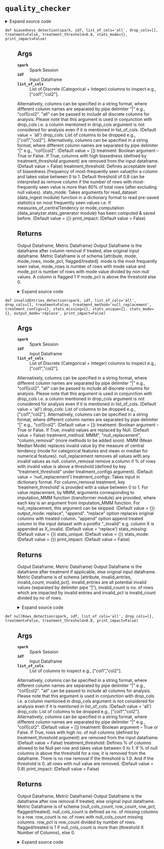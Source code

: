 # <code>quality_checker</code>
<details class="source">
<summary>
<span>Expand source code</span>
</summary>
<pre>
```python
# coding=utf-8
import re
import warnings

from anovos.data_analyzer.stats_generator import uniqueCount_computation, missingCount_computation, mode_computation, \
    measures_of_cardinality
from anovos.data_ingest.data_ingest import read_dataset
from anovos.data_transformer.transformers import imputation_MMM
from anovos.shared.utils import attributeType_segregation, transpose_dataframe, get_dtype
from pyspark.sql import functions as F
from pyspark.sql import types as T


def duplicate_detection(spark, idf, list_of_cols='all', drop_cols=[], treatment=False, print_impact=False):
    """

    Args:
      spark: Spark Session
      idf: Input Dataframe
      list_of_cols: List of columns to inspect e.g., ["col1","col2"].
    Alternatively, columns can be specified in a string format,
    where different column names are separated by pipe delimiter “|” e.g., "col1|col2".
    "all" can be passed to include all columns for analysis.
    Please note that this argument is used in conjunction with drop_cols i.e. a column mentioned in
    drop_cols argument is not considered for analysis even if it is mentioned in list_of_cols. (Default value = 'all')
      drop_cols: List of columns to be dropped e.g., ["col1","col2"].
    Alternatively, columns can be specified in a string format,
    where different column names are separated by pipe delimiter “|” e.g., "col1|col2". (Default value = [])
      treatment: Boolean argument – True or False. If True, duplicate rows are removed from the input dataframe. (Default value = False)
      print_impact:  (Default value = False)

    Returns:
      Output Dataframe, Metric Dataframe)
      Output Dataframe is de-duplicated dataframe if treated, else original input dataframe.
      Metric Dataframe is of schema [metric, value] and contains metrics - number of rows, number of unique rows,
      number of duplicate rows and percentage of duplicate rows in total.

    """
    if list_of_cols == 'all':
        num_cols, cat_cols, other_cols = attributeType_segregation(idf)
        list_of_cols = num_cols + cat_cols
    if isinstance(list_of_cols, str):
        list_of_cols = [x.strip() for x in list_of_cols.split('|')]
    if isinstance(drop_cols, str):
        drop_cols = [x.strip() for x in drop_cols.split('|')]

    list_of_cols = list(set([e for e in list_of_cols if e not in drop_cols]))

    if any(x not in idf.columns for x in list_of_cols) | (len(list_of_cols) == 0):
        raise TypeError('Invalid input for Column(s)')
    if str(treatment).lower() == 'true':
        treatment = True
    elif str(treatment).lower() == 'false':
        treatment = False
    else:
        raise TypeError('Non-Boolean input for treatment')

    odf_tmp = idf.drop_duplicates(subset=list_of_cols)
    odf = odf_tmp if treatment else idf

    odf_print = spark.createDataFrame([["rows_count", float(idf.count())], \
                                        ["unique_rows_count", float(odf_tmp.count())], \
                                        ["duplicate_rows", float(idf.count() - odf_tmp.count())], \
                                        ["duplicate_pct", round((idf.count() - odf_tmp.count())/idf.count(), 4)]], \
                                        schema=['metric', 'value'])
    if print_impact:
        print("No. of Rows: " + str(idf.count()))
        print("No. of UNIQUE Rows: " + str(odf_tmp.count()))
        print("No. of Duplicate Rows: " + str(idf.count() - odf_tmp.count()))
        print("Percentage of Duplicate Rows: " + str(round((idf.count() - odf_tmp.count())/idf.count(),4)))

    return odf, odf_print


def nullRows_detection(spark, idf, list_of_cols='all', drop_cols=[], treatment=False, treatment_threshold=0.8,
                       print_impact=False):
    """

    Args:
      spark: Spark Session
      idf: Input Dataframe
      list_of_cols: List of columns to inspect e.g., ["col1","col2"].
    Alternatively, columns can be specified in a string format,
    where different column names are separated by pipe delimiter “|” e.g., "col1|col2".
    "all" can be passed to include all columns for analysis.
    Please note that this argument is used in conjunction with drop_cols i.e. a column mentioned in
    drop_cols argument is not considered for analysis even if it is mentioned in list_of_cols. (Default value = 'all')
      drop_cols: List of columns to be dropped e.g., ["col1","col2"].
    Alternatively, columns can be specified in a string format,
    where different column names are separated by pipe delimiter “|” e.g., "col1|col2". (Default value = [])
      treatment: Boolean argument – True or False. If True, rows with high no. of null columns (defined by
    treatment_threshold argument) are removed from the input dataframe. (Default value = False)
      treatment_threshold: Defines % of columns allowed to be Null per row and takes value between 0 to 1.
    If % of null columns is above the threshold for a row, it is removed from the dataframe.
    There is no row removal if the threshold is 1.0. And if the threshold is 0, all rows with
    null value are removed. (Default value = 0.8)
      print_impact:  (Default value = False)

    Returns:
      Output Dataframe, Metric Dataframe)
      Output Dataframe is the dataframe after row removal if treated, else original input dataframe.
      Metric Dataframe is of schema [null_cols_count, row_count, row_pct, flagged/treated]. null_cols_count is defined as
      no. of missing columns in a row. row_count is no. of rows with null_cols_count missing columns.
      row_pct is row_count divided by number of rows. flagged/treated is 1 if null_cols_count is more than
      (threshold  X Number of Columns), else 0.

    """

    if list_of_cols == 'all':
        num_cols, cat_cols, other_cols = attributeType_segregation(idf)
        list_of_cols = num_cols + cat_cols
    if isinstance(list_of_cols, str):
        list_of_cols = [x.strip() for x in list_of_cols.split('|')]
    if isinstance(drop_cols, str):
        drop_cols = [x.strip() for x in drop_cols.split('|')]

    list_of_cols = list(set([e for e in list_of_cols if e not in drop_cols]))

    if any(x not in idf.columns for x in list_of_cols) | (len(list_of_cols) == 0):
        raise TypeError('Invalid input for Column(s)')

    if str(treatment).lower() == 'true':
        treatment = True
    elif str(treatment).lower() == 'false':
        treatment = False
    else:
        raise TypeError('Non-Boolean input for treatment')

    treatment_threshold = float(treatment_threshold)
    if (treatment_threshold < 0) | (treatment_threshold > 1):
        raise TypeError('Invalid input for Treatment Threshold Value')

    def null_count(*cols):
        """

        Args:
          *cols: 

        Returns:

        """
        return cols.count(None)

    f_null_count = F.udf(null_count, T.LongType())

    odf_tmp = idf.withColumn("null_cols_count", f_null_count(*list_of_cols)) \
        .withColumn('flagged', F.when(F.col("null_cols_count") > (len(list_of_cols) * treatment_threshold), 1) \
                    .otherwise(0))

    if treatment_threshold == 1:
        odf_tmp = odf_tmp.withColumn('flagged', F.when(F.col("null_cols_count") == len(list_of_cols), 1).otherwise(0))

    odf_print = odf_tmp.groupBy("null_cols_count", "flagged").agg(F.count(F.lit(1)).alias('row_count')) \
        .withColumn('row_pct', F.round(F.col('row_count') / float(idf.count()), 4)) \
        .select('null_cols_count', 'row_count', 'row_pct', 'flagged').orderBy('null_cols_count')

    if treatment:
        odf = odf_tmp.where(F.col("flagged") == 0).drop(*["null_cols_count", "flagged"])
        odf_print = odf_print.withColumnRenamed('flagged', 'treated')
    else:
        odf = idf

    if print_impact:
        odf_print.show(odf.count())

    return odf, odf_print


def nullColumns_detection(spark, idf, list_of_cols='missing', drop_cols=[], treatment=False,
                          treatment_method='row_removal',
                          treatment_configs={}, stats_missing={}, stats_unique={}, stats_mode={}, print_impact=False):
    """

    Args:
      spark: Spark Session
      idf: Input Dataframe
      list_of_cols: List of columns to inspect e.g., ["col1","col2"].
    Alternatively, columns can be specified in a string format,
    where different column names are separated by pipe delimiter “|” e.g., "col1|col2".
    "all" can be passed to include all (non-array) columns for analysis.
    "missing" (default) can be passed to include only those columns with missing values.
    One of the usecases where "all" may be preferable over "missing" is when the user wants to save
    the imputation model for the future use e.g. a column may not have missing value in the training
    dataset but missing values may possibly appear in the prediction dataset.
    Please note that this argument is used in conjunction with drop_cols i.e. a column mentioned in
    drop_cols argument is not considered for analysis even if it is mentioned in list_of_cols.
      drop_cols: List of columns to be dropped e.g., ["col1","col2"].
    Alternatively, columns can be specified in a string format,
    where different column names are separated by pipe delimiter “|” e.g., "col1|col2". (Default value = [])
      treatment: Boolean argument – True or False. If True, missing values are treated as per treatment_method argument. (Default value = False)
      treatment_method: MMM", "row_removal", "column_removal" (more methods to be added soon).
    MMM (Mean Median Mode) replaces null value by the measure of central tendency (mode for
    categorical features and mean or median for numerical features).
    row_removal removes all rows with any missing value.
    column_removal remove a column if % of rows with missing value is above a threshold (defined
    by key "treatment_threshold" under treatment_configs argument). (Default value = 'row_removal')
      treatment_configs: Takes input in dictionary format.
    For column_removal treatment, key ‘treatment_threshold’ is provided with a value between 0 to 1.
    For MMM, arguments corresponding to imputation_MMM function (transformer module) are provided,
    where each key is an argument from imputation_MMM function.
    For row_removal, this argument can be skipped. (Default value = {})
      stats_missing: Takes arguments for read_dataset (data_ingest module) function in a dictionary format
    to read pre-saved statistics on missing count/pct i.e. if measures_of_counts or
    missingCount_computation (data_analyzer.stats_generator module) has been computed & saved before. (Default value = {})
      stats_unique: Takes arguments for read_dataset (data_ingest module) function in a dictionary format
    to read pre-saved statistics on unique value count i.e. if measures_of_cardinality or
    uniqueCount_computation (data_analyzer.stats_generator module) has been computed & saved before. (Default value = {})
      stats_mode: Takes arguments for read_dataset (data_ingest module) function in a dictionary format
    to read pre-saved statistics on most frequently seen values i.e. if measures_of_centralTendency or
    mode_computation (data_analyzer.stats_generator module) has been computed & saved before. (Default value = {})
      print_impact:  (Default value = False)

    Returns:
      Output Dataframe, Metric Dataframe)
      Output Dataframe is the imputed dataframe if treated, else original input dataframe.
      Metric Dataframe is of schema [attribute, missing_count, missing_pct]. missing_count is number of rows
      with null values for an attribute and missing_pct is missing_count divided by number of rows.

    """
    if stats_missing == {}:
        odf_print = missingCount_computation(spark, idf)
    else:
        odf_print = read_dataset(spark, **stats_missing).select('attribute', 'missing_count', 'missing_pct')

    missing_cols = odf_print.where(F.col('missing_count') > 0).select('attribute').rdd.flatMap(lambda x: x).collect()

    if list_of_cols == 'all':
        num_cols, cat_cols, other_cols = attributeType_segregation(idf)
        list_of_cols = num_cols + cat_cols
    if list_of_cols == "missing":
        list_of_cols = missing_cols
    if isinstance(list_of_cols, str):
        list_of_cols = [x.strip() for x in list_of_cols.split('|')]
    if isinstance(drop_cols, str):
        drop_cols = [x.strip() for x in drop_cols.split('|')]

    list_of_cols = list(set([e for e in list_of_cols if e not in drop_cols]))

    if len(list_of_cols) == 0:
        warnings.warn("No Null Detection - No column(s) to analyze")
        odf = idf
        schema = T.StructType([T.StructField('attribute', T.StringType(), True),
                               T.StructField('missing_count', T.StringType(), True),
                               T.StructField('missing_pct', T.StringType(), True)])
        odf_print = spark.sparkContext.emptyRDD().toDF(schema)
        return odf, odf_print

    if any(x not in idf.columns for x in list_of_cols):
        raise TypeError('Invalid input for Column(s)')

    if str(treatment).lower() == 'true':
        treatment = True
    elif str(treatment).lower() == 'false':
        treatment = False
    else:
        raise TypeError('Non-Boolean input for treatment')
    if treatment_method not in ('MMM', 'row_removal', 'column_removal'):
        raise TypeError('Invalid input for method_type')

    treatment_threshold = treatment_configs.pop('treatment_threshold', None)
    if treatment_threshold:
        treatment_threshold = float(treatment_threshold)
    else:
        if treatment_method == 'column_removal':
            raise TypeError('Invalid input for column removal threshold')    

    odf_print = odf_print.where(F.col('attribute').isin(list_of_cols))

    if treatment:
        if treatment_threshold:
            threshold_cols = odf_print.where(F.col('attribute').isin(list_of_cols)) \
                .where(F.col('missing_pct') > treatment_threshold) \
                .select('attribute').rdd.flatMap(lambda x: x).collect()

        if treatment_method == 'column_removal':
            odf = idf.drop(*threshold_cols)
            if print_impact:
                print("Removed Columns: ", threshold_cols)

        if treatment_method == 'row_removal':
            remove_cols = odf_print.where(F.col('attribute').isin(list_of_cols)) \
                .where(F.col('missing_pct') == 1.0) \
                .select('attribute').rdd.flatMap(lambda x: x).collect()
            list_of_cols = [e for e in list_of_cols if e not in remove_cols]
            if treatment_threshold:
                list_of_cols = [e for e in threshold_cols if e not in remove_cols]
            odf = idf.dropna(subset=list_of_cols)

            if print_impact:
                odf_print.show(len(list_of_cols))
                print("Before Count: " + str(idf.count()))
                print("After Count: " + str(odf.count()))

        if treatment_method == 'MMM':
            if stats_unique == {}:
                remove_cols = uniqueCount_computation(spark, idf, list_of_cols).where(F.col('unique_values') < 2) \
                    .select('attribute').rdd.flatMap(lambda x: x).collect()
            else:
                remove_cols = read_dataset(spark, **stats_unique).where(F.col('unique_values') < 2) \
                    .select('attribute').rdd.flatMap(lambda x: x).collect()
            list_of_cols = [e for e in list_of_cols if e not in remove_cols]
            if treatment_threshold:
                list_of_cols = [e for e in threshold_cols if e not in remove_cols]
            odf = imputation_MMM(spark, idf, list_of_cols, **treatment_configs, stats_missing=stats_missing,
                                 stats_mode=stats_mode, print_impact=print_impact)
    else:
        odf = idf

    return odf, odf_print


def outlier_detection(spark, idf, list_of_cols='all', drop_cols=[], detection_side='upper',
                      detection_configs={'pctile_lower': 0.05, 'pctile_upper': 0.95,
                                         'stdev_lower': 3.0, 'stdev_upper': 3.0,
                                         'IQR_lower': 1.5, 'IQR_upper': 1.5,
                                         'min_validation': 2},
                      treatment=False, treatment_method='value_replacement', pre_existing_model=False,
                      model_path="NA", output_mode='replace', stats_unique={}, print_impact=False):
    """

    Args:
      spark: Spark Session
      idf: Input Dataframe
      list_of_cols: List of numerical columns to inspect e.g., ["col1","col2"].
    Alternatively, columns can be specified in a string format,
    where different column names are separated by pipe delimiter “|” e.g., "col1|col2".
    "all" can be passed to include all numerical columns for analysis.
    Please note that this argument is used in conjunction with drop_cols i.e. a column mentioned in
    drop_cols argument is not considered for analysis even if it is mentioned in list_of_cols. (Default value = 'all')
      drop_cols: List of columns to be dropped e.g., ["col1","col2"].
    Alternatively, columns can be specified in a string format,
    where different column names are separated by pipe delimiter “|” e.g., "col1|col2". (Default value = [])
      detection_side: upper", "lower", "both".
    "lower" detects outliers in the lower spectrum of the column range, whereas "upper" detects
    in the upper spectrum. "Both" detects in both upper and lower end of the spectrum. (Default value = 'upper')
      detection_configs: Takes input in dictionary format with keys representing upper & lower parameter for
    three outlier detection methodologies.
    a) Percentile Method: In this methodology, a value higher than a certain (default 0.95)
    percentile value is considered as an outlier. Similarly, a value lower than a certain
    (default 0.05) percentile value is considered as an outlier.
    b) Standard Deviation Method: In this methodology, if a value is certain number of
    standard deviations (default 3.0) away from the mean, then it is identified as an outlier.
    c) Interquartile Range (IQR) Method: A value which is below Q1 – k * IQR or
    above Q3 + k * IQR (default k is 1.5) are identified as outliers, where Q1 is first quartile/
    25th percentile, Q3 is third quartile/75th percentile and IQR is difference between
    third quartile & first quartile.
    If an attribute value is less (more) than its derived lower (upper) bound value,
    it is considered as outlier by a methodology. A attribute value is considered as outlier
    if it is declared as outlier by atleast 'min_validation' methodologies (default 2).
      treatment: Boolean argument – True or False. If True, outliers are treated as per treatment_method argument. (Default value = False)
      treatment_method: null_replacement", "row_removal", "value_replacement".
    In "null_replacement", outlier values are replaced by null so that it can be imputed by a
    reliable imputation methodology. In "value_replacement", outlier values are replaced by
    maximum or minimum permissible value by above methodologies. Lastly in "row_removal", rows
    are removed if it is found with any outlier. (Default value = 'value_replacement')
      pre_existing_model: Boolean argument – True or False. True if the model with upper/lower permissible values
    for each attribute exists already to be used, False otherwise. (Default value = False)
      model_path: If pre_existing_model is True, this argument is path for the pre-saved model.
    If pre_existing_model is False, this field can be used for saving the model.
    Default "NA" means there is neither pre-existing model nor there is a need to save one.
      output_mode: replace", "append".
    “replace” option replaces original columns with treated column. “append” option append treated
    column to the input dataset with a postfix "_outliered" e.g. column X is appended as X_outliered. (Default value = 'replace')
      stats_unique: Takes arguments for read_dataset (data_ingest module) function in a dictionary format
    to read pre-saved statistics on unique value count i.e. if measures_of_cardinality or
    uniqueCount_computation (data_analyzer.stats_generator module) has been computed & saved before. (Default value = {})
      'pctile_upper': 0.95: 
      'stdev_lower': 3.0: 
      'stdev_upper': 3.0: 
      'IQR_lower': 1.5: 
      'IQR_upper': 1.5: 
      'min_validation': 2}: 
      print_impact:  (Default value = False)

    Returns:
      Output Dataframe, Metric Dataframe)
      Output Dataframe is the imputed dataframe if treated, else original input dataframe.
      Metric Dataframe is of schema [attribute, lower_outliers, upper_outliers]. lower_outliers is no. of outliers
      found in the lower spectrum of the attribute range and upper_outliers is outlier count in the upper spectrum.

    """

    num_cols = attributeType_segregation(idf)[0]
    if len(num_cols) == 0:
        warnings.warn("No Outlier Check - No numerical column(s) to analyse")
        odf = idf
        schema = T.StructType([T.StructField('attribute', T.StringType(), True),
                               T.StructField('lower_outliers', T.StringType(), True),
                               T.StructField('upper_outliers', T.StringType(), True)])
        odf_print = spark.sparkContext.emptyRDD().toDF(schema)
        return odf, odf_print
    if list_of_cols == 'all':
        list_of_cols = num_cols
    if isinstance(list_of_cols, str):
        list_of_cols = [x.strip() for x in list_of_cols.split('|')]
    if isinstance(drop_cols, str):
        drop_cols = [x.strip() for x in drop_cols.split('|')]

    if stats_unique == {}:
        remove_cols = uniqueCount_computation(spark, idf, list_of_cols).where(F.col('unique_values') < 2) \
            .select('attribute').rdd.flatMap(lambda x: x).collect()
    else:
        remove_cols = read_dataset(spark, **stats_unique).where(F.col('unique_values') < 2) \
            .select('attribute').rdd.flatMap(lambda x: x).collect()

    list_of_cols = list(set([e for e in list_of_cols if e not in (drop_cols + remove_cols)]))

    if any(x not in num_cols for x in list_of_cols):
        raise TypeError('Invalid input for Column(s)')
    if detection_side not in ('upper', 'lower', 'both'):
        raise TypeError('Invalid input for detection_side')
    if treatment_method not in ('null_replacement', 'row_removal', 'value_replacement'):
        raise TypeError('Invalid input for treatment_method')
    if output_mode not in ('replace', 'append'):
        raise TypeError('Invalid input for output_mode')
    if str(treatment).lower() == 'true':
        treatment = True
    elif str(treatment).lower() == 'false':
        treatment = False
    else:
        raise TypeError('Non-Boolean input for treatment')
    if str(pre_existing_model).lower() == 'true':
        pre_existing_model = True
    elif str(pre_existing_model).lower() == 'false':
        pre_existing_model = False
    else:
        raise TypeError('Non-Boolean input for pre_existing_model')
    for arg in ['pctile_lower', 'pctile_upper']:
        if arg in detection_configs:
            if (detection_configs[arg] < 0) | (detection_configs[arg] > 1):
                raise TypeError('Invalid input for ' + arg)

    recast_cols = []
    recast_type = []
    for i in list_of_cols:
        if get_dtype(idf, i).startswith('decimal'):
            idf = idf.withColumn(i, F.col(i).cast(T.DoubleType()))
            recast_cols.append(i)
            recast_type.append(get_dtype(idf, i))

    if pre_existing_model:
        df_model = spark.read.parquet(model_path + "/outlier_numcols")
        params = []
        for i in list_of_cols:
            mapped_value = df_model.where(F.col('attribute') == i).select('parameters') \
                .rdd.flatMap(lambda x: x).collect()[0]
            params.append(mapped_value)

        pctile_params = idf.approxQuantile(list_of_cols, [detection_configs.get('pctile_lower', 0.05),
                                                          detection_configs.get('pctile_upper', 0.95)], 0.01)
        skewed_cols = []
        for i, p in zip(list_of_cols, pctile_params):
            if p[0] == p[1]:
                skewed_cols.append(i)
    else:
        detection_configs['pctile_lower'] = detection_configs['pctile_lower'] or 0.0
        detection_configs['pctile_upper'] = detection_configs['pctile_upper'] or 1.0
        pctile_params = idf.approxQuantile(list_of_cols, [detection_configs['pctile_lower'],
                                                          detection_configs['pctile_upper']], 0.01)
        skewed_cols = []
        for i, p in zip(list_of_cols, pctile_params):
            if p[0] == p[1]:
                skewed_cols.append(i)

        detection_configs['stdev_lower'] = detection_configs['stdev_lower'] or detection_configs['stdev_upper']
        detection_configs['stdev_upper'] = detection_configs['stdev_upper'] or detection_configs['stdev_lower']
        stdev_params = []
        for i in list_of_cols:
            mean, stdev = idf.select(F.mean(i), F.stddev(i)).first()
            stdev_params.append(
                [mean - detection_configs['stdev_lower'] * stdev, mean + detection_configs['stdev_upper'] * stdev])

        detection_configs['IQR_lower'] = detection_configs['IQR_lower'] or detection_configs['IQR_upper']
        detection_configs['IQR_upper'] = detection_configs['IQR_upper'] or detection_configs['IQR_lower']
        quantiles = idf.approxQuantile(list_of_cols, [0.25, 0.75], 0.01)
        IQR_params = [[e[0] - detection_configs['IQR_lower'] * (e[1] - e[0]),
                       e[1] + detection_configs['IQR_upper'] * (e[1] - e[0])] for e in quantiles]
        n = detection_configs['min_validation']
        params = [[sorted([x[0], y[0], z[0]], reverse=True)[n - 1], sorted([x[1], y[1], z[1]])[n - 1]] for x, y, z in
                  list(zip(pctile_params, stdev_params, IQR_params))]

        # Saving model File if required
        if model_path != "NA":
            df_model = spark.createDataFrame(zip(list_of_cols, params), schema=['attribute', 'parameters'])
            df_model.coalesce(1).write.parquet(model_path + "/outlier_numcols", mode='overwrite')

    for i, j in zip(recast_cols, recast_type):
        idf = idf.withColumn(i, F.col(i).cast(j))

    def composite_outlier(*v):
        """

        Args:
          *v: 

        Returns:

        """
        output = []
        for idx, e in enumerate(v):
            if e is None:
                output.append(None)
                continue
            if detection_side in ('upper', 'both'):
                if e > params[idx][1]:
                    output.append(1)
                    continue
            if detection_side in ('lower', 'both'):
                if e < params[idx][0]:
                    output.append(-1)
                    continue
            output.append(0)
        return output

    f_composite_outlier = F.udf(composite_outlier, T.ArrayType(T.IntegerType()))

    odf = idf.withColumn("outliered", f_composite_outlier(*list_of_cols))
    odf.persist()
    output_print = []
    for index, i in enumerate(list_of_cols):
        odf = odf.withColumn(i + "_outliered", F.col('outliered')[index])
        output_print.append(
            [i, odf.where(F.col(i + "_outliered") == -1).count(), odf.where(F.col(i + "_outliered") == 1).count()])

        if treatment & (treatment_method in ('value_replacement', 'null_replacement')):
            if skewed_cols:
                warnings.warn(
                    "Columns dropped from outlier treatment due to highly skewed distribution: " + (',').join(skewed_cols))
            if i not in skewed_cols:
                replace_vals = {'value_replacement': [params[index][0], params[index][1]],
                                'null_replacement': [None, None]}
                odf = odf.withColumn(i + "_outliered",
                                     F.when(F.col(i + "_outliered") == 1, replace_vals[treatment_method][1]) \
                                     .otherwise(F.when(F.col(i + "_outliered") == -1, replace_vals[treatment_method][0]) \
                                                .otherwise(F.col(i))))
                if output_mode == 'replace':
                    odf = odf.drop(i).withColumnRenamed(i + "_outliered", i)
            else:
                odf = odf.drop(i + "_outliered")

    odf = odf.drop("outliered")

    if treatment & (treatment_method == 'row_removal'):
        if skewed_cols:
            warnings.warn(
                "Columns dropped from outlier treatment due to highly skewed distribution: " + (',').join(skewed_cols))
        for index, i in enumerate(list_of_cols):
            if i not in skewed_cols:
                odf = odf.where((F.col(i + "_outliered") == 0) | (F.col(i + "_outliered").isNull())).drop(
                    i + "_outliered")
            else:
                odf = odf.drop(i + "_outliered")

    if not (treatment):
        odf = idf

    odf_print = spark.createDataFrame(output_print, schema=['attribute', 'lower_outliers', 'upper_outliers'])
    if print_impact:
        odf_print.show(len(list_of_cols))

    return odf, odf_print


def IDness_detection(spark, idf, list_of_cols='all', drop_cols=[], treatment=False, treatment_threshold=0.8,
                     stats_unique={},
                     print_impact=False):
    """

    Args:
      spark: Spark Session
      idf: Input Dataframe
      list_of_cols: List of Discrete (Categorical + Integer) columns to inspect e.g., ["col1","col2"].
    Alternatively, columns can be specified in a string format,
    where different column names are separated by pipe delimiter “|” e.g., "col1|col2".
    "all" can be passed to include all categorical columns for analysis.
    Please note that this argument is used in conjunction with drop_cols i.e. a column mentioned in
    drop_cols argument is not considered for analysis even if it is mentioned in list_of_cols. (Default value = 'all')
      drop_cols: List of columns to be dropped e.g., ["col1","col2"].
    Alternatively, columns can be specified in a string format,
    where different column names are separated by pipe delimiter “|” e.g., "col1|col2". (Default value = [])
      treatment: Boolean argument – True or False. If True, columns with high IDness (defined by
    treatment_threshold argument) are removed from the input dataframe. (Default value = False)
      treatment_threshold: Defines acceptable level of IDness (calculated as no. of unique values divided by no. of
    non-null values) for a column and takes value between 0 to 1. Default threshold
    of 0.8 can be interpreted as remove column if its unique values count is more than
    80% of total rows (after excluding null values).
      stats_unique: Takes arguments for read_dataset (data_ingest module) function in a dictionary format
    to read pre-saved statistics on unique value count i.e. if measures_of_cardinality or
    uniqueCount_computation (data_analyzer.stats_generator module) has been computed & saved before. (Default value = {})
      print_impact:  (Default value = False)

    Returns:
      Output Dataframe, Metric Dataframe)
      Output Dataframe is the dataframe after column removal if treated, else original input dataframe.
      Metric Dataframe is of schema [attribute, unique_values, IDness, flagged/treated]. unique_values is no. of distinct
      values in a column, IDness is unique_values divided by no. of non-null values. A column is flagged 1
      if IDness is above the threshold, else 0.

    """

    if list_of_cols == 'all':
        num_cols, cat_cols, other_cols = attributeType_segregation(idf)
        list_of_cols = num_cols + cat_cols
    if isinstance(list_of_cols, str):
        list_of_cols = [x.strip() for x in list_of_cols.split('|')]
    if isinstance(drop_cols, str):
        drop_cols = [x.strip() for x in drop_cols.split('|')]

    list_of_cols = list(set([e for e in list_of_cols if e not in drop_cols]))

    for i in idf.select(list_of_cols).dtypes:
        if (i[1] not in ('string', 'int', 'bigint', 'long')):
            list_of_cols.remove(i[0])

    if any(x not in idf.columns for x in list_of_cols):
        raise TypeError('Invalid input for Column(s)')

    if len(list_of_cols) == 0:
        warnings.warn("No IDness Check - No discrete column(s) to analyze")
        odf = idf
        schema = T.StructType([T.StructField('attribute', T.StringType(), True),
                               T.StructField('unique_values', T.StringType(), True),
                               T.StructField('IDness', T.StringType(), True),
                               T.StructField('flagged', T.StringType(), True)])
        odf_print = spark.sparkContext.emptyRDD().toDF(schema)
        return odf, odf_print
    treatment_threshold = float(treatment_threshold)
    if (treatment_threshold < 0) | (treatment_threshold > 1):
        raise TypeError('Invalid input for Treatment Threshold Value')
    if str(treatment).lower() == 'true':
        treatment = True
    elif str(treatment).lower() == 'false':
        treatment = False
    else:
        raise TypeError('Non-Boolean input for treatment')

    if stats_unique == {}:
        odf_print = measures_of_cardinality(spark, idf, list_of_cols)
    else:
        odf_print = read_dataset(spark, **stats_unique).where(F.col('attribute').isin(list_of_cols))

    odf_print = odf_print.withColumn('flagged', F.when(F.col('IDness') >= treatment_threshold, 1).otherwise(0))

    if treatment:
        remove_cols = odf_print.where(F.col('flagged') == 1).select('attribute').rdd.flatMap(lambda x: x).collect()
        odf = idf.drop(*remove_cols)
        odf_print = odf_print.withColumnRenamed('flagged','treated')
    else:
        odf = idf

    if print_impact:
        odf_print.show(len(list_of_cols))
        if treatment:
            print("Removed Columns: ", remove_cols)

    return odf, odf_print


def biasedness_detection(spark, idf, list_of_cols='all', drop_cols=[], treatment=False, treatment_threshold=0.8,
                         stats_mode={},
                         print_impact=False):
    """

    Args:
      spark: Spark Session
      idf: Input Dataframe
      list_of_cols: List of Discrete (Categorical + Integer) columns to inspect e.g., ["col1","col2"].
    Alternatively, columns can be specified in a string format,
    where different column names are separated by pipe delimiter “|” e.g., "col1|col2".
    "all" can be passed to include all discrete columns for analysis.
    Please note that this argument is used in conjunction with drop_cols i.e. a column mentioned in
    drop_cols argument is not considered for analysis even if it is mentioned in list_of_cols. (Default value = 'all')
      drop_cols: List of columns to be dropped e.g., ["col1","col2"].
    Alternatively, columns can be specified in a string format,
    where different column names are separated by pipe delimiter “|” e.g., "col1|col2". (Default value = [])
      treatment: Boolean argument – True or False. If True, columns with high biasedness (defined by
    treatment_threshold argument) are removed from the input dataframe. (Default value = False)
      treatment_threshold: Defines acceptable level of biasedness (frequency of most-frequently seen value)for
    a column and takes value between 0 to 1. Default threshold of 0.8 can be interpreted as
    remove column if the number of rows with most-frequently seen value is more than 80%
    of total rows (after excluding null values).
      stats_mode: Takes arguments for read_dataset (data_ingest module) function in a dictionary format
    to read pre-saved statistics on most frequently seen values i.e. if measures_of_centralTendency or
    mode_computation (data_analyzer.stats_generator module) has been computed & saved before. (Default value = {})
      print_impact:  (Default value = False)

    Returns:
      Output Dataframe, Metric Dataframe)
      Output Dataframe is the dataframe after column removal if treated, else original input dataframe.
      Metric Dataframe is of schema [attribute, mode, mode_rows, mode_pct, flagged/treated]. mode is the most frequently seen value,
      mode_rows is number of rows with mode value and mode_pct is number of rows with mode value divided by non-null values.
      A column is flagged 1 if mode_pct is above the threshold else 0.

    """

    if list_of_cols == 'all':
        num_cols, cat_cols, other_cols = attributeType_segregation(idf)
        list_of_cols = num_cols + cat_cols
    if isinstance(list_of_cols, str):
        list_of_cols = [x.strip() for x in list_of_cols.split('|')]
    if isinstance(drop_cols, str):
        drop_cols = [x.strip() for x in drop_cols.split('|')]

    list_of_cols = list(set([e for e in list_of_cols if e not in drop_cols]))

    for i in idf.select(list_of_cols).dtypes:
        if (i[1] not in ('string', 'int', 'bigint', 'long')):
            list_of_cols.remove(i[0])

    if any(x not in idf.columns for x in list_of_cols):
        raise TypeError('Invalid input for Column(s)')

    if len(list_of_cols) == 0:
        warnings.warn("No biasedness Check - No discrete column(s) to analyze")
        odf = idf
        schema = T.StructType([T.StructField('attribute', T.StringType(), True),
                               T.StructField('mode', T.StringType(), True),
                               T.StructField('mode_rows', T.StringType(), True),
                               T.StructField('mode_pct', T.StringType(), True),
                               T.StructField('flagged', T.StringType(), True)])
        odf_print = spark.sparkContext.emptyRDD().toDF(schema)
        return odf, odf_print

    if (treatment_threshold < 0) | (treatment_threshold > 1):
        raise TypeError('Invalid input for Treatment Threshold Value')
    if str(treatment).lower() == 'true':
        treatment = True
    elif str(treatment).lower() == 'false':
        treatment = False
    else:
        raise TypeError('Non-Boolean input for treatment')

    if stats_mode == {}:
        odf_print = transpose_dataframe(idf.select(list_of_cols).summary("count"), 'summary') \
            .withColumnRenamed('key', 'attribute') \
            .join(mode_computation(spark, idf, list_of_cols), 'attribute', 'full_outer') \
            .withColumn('mode_pct', F.round(F.col('mode_rows') / F.col('count').cast(T.DoubleType()), 4)) \
            .select('attribute', 'mode', 'mode_rows', 'mode_pct')
    else:
        odf_print = read_dataset(spark, **stats_mode).select('attribute', 'mode', 'mode_rows', 'mode_pct') \
            .where(F.col('attribute').isin(list_of_cols))

    odf_print = odf_print.withColumn('flagged',
                                     F.when(
                                         (F.col('mode_pct') >= treatment_threshold) | (F.col('mode_pct').isNull()),
                                         1).otherwise(0))

    if treatment:
        remove_cols = odf_print.where((F.col('mode_pct') >= treatment_threshold) | (F.col('mode_pct').isNull())) \
            .select('attribute').rdd.flatMap(lambda x: x).collect()
        odf = idf.drop(*remove_cols)
        odf_print = odf_print.withColumnRenamed('flagged','treated')

    else:
        odf = idf

    if print_impact:
        odf_print.show(len(list_of_cols))
        if treatment:
            print("Removed Columns: ", remove_cols)

    return odf, odf_print

def invalidEntries_detection(spark, idf, list_of_cols='all', drop_cols=[], treatment=False, treatment_method='null_replacement',
                             treatment_configs={}, stats_missing={}, stats_unique={}, stats_mode={}, output_mode='replace', print_impact=False):
    """

    Args:
      spark: Spark Session
      idf: Input Dataframe
      list_of_cols: List of Discrete (Categorical + Integer) columns to inspect e.g., ["col1","col2"].
    Alternatively, columns can be specified in a string format,
    where different column names are separated by pipe delimiter “|” e.g., "col1|col2".
    "all" can be passed to include all discrete columns for analysis.
    Please note that this argument is used in conjunction with drop_cols i.e. a column mentioned in
    drop_cols argument is not considered for analysis even if it is mentioned in list_of_cols. (Default value = 'all')
      drop_cols: List of columns to be dropped e.g., ["col1","col2"].
    Alternatively, columns can be specified in a string format,
    where different column names are separated by pipe delimiter “|” e.g., "col1|col2". (Default value = [])
      treatment: Boolean argument – True or False. If True, invalid values are replaced by Null. (Default value = False)
      treatment_method: MMM", "null_replacement", "column_removal" (more methods to be added soon).
    MMM (Mean Median Mode) replaces invalid value by the measure of central tendency (mode for
    categorical features and mean or median for numerical features).
    null_replacement removes all values with any invalid values as null.
    column_removal remove a column if % of rows with invalid value is above a threshold (defined
    by key "treatment_threshold" under treatment_configs argument). (Default value = 'null_replacement')
      treatment_configs: Takes input in dictionary format.
    For column_removal treatment, key ‘treatment_threshold’ is provided with a value between 0 to 1.
    For value replacement, by MMM, arguments corresponding to imputation_MMM function (transformer module) are provided,
    where each key is an argument from imputation_MMM function.
    For null_replacement, this argument can be skipped. (Default value = {})
      output_mode: replace", "append".
    “replace” option replaces original columns with treated column. “append” option append treated
    column to the input dataset with a postfix "_invalid" e.g. column X is appended as X_invalid. (Default value = 'replace')
      stats_missing:  (Default value = {})
      stats_unique:  (Default value = {})
      stats_mode:  (Default value = {})
      print_impact:  (Default value = False)

    Returns:
      Output Dataframe, Metric Dataframe)
      Output Dataframe is the dataframe after treatment if applicable, else original input dataframe.
      Metric Dataframe is of schema [attribute, invalid_entries, invalid_count, invalid_pct].
      invalid_entries are all potential invalid values (separated by delimiter pipe “|”), invalid_count is no.
      of rows which are impacted by invalid entries and invalid_pct is invalid_count divided by no of rows.

    """


    if list_of_cols == 'all':
        list_of_cols = []
        for i in idf.dtypes:
            if (i[1] in ('string', 'int', 'bigint', 'long')):
                list_of_cols.append(i[0])
    if isinstance(list_of_cols, str):
        list_of_cols = [x.strip() for x in list_of_cols.split('|')]
    if isinstance(drop_cols, str):
        drop_cols = [x.strip() for x in drop_cols.split('|')]

    list_of_cols = list(set([e for e in list_of_cols if e not in drop_cols]))

    if any(x not in idf.columns for x in list_of_cols):
        raise TypeError('Invalid input for Column(s)')

    if len(list_of_cols) == 0:
        warnings.warn("No Invalid Entries Check - No discrete column(s) to analyze")
        odf = idf
        schema = T.StructType([T.StructField('attribute', T.StringType(), True),
                               T.StructField('invalid_entries', T.StringType(), True),
                               T.StructField('invalid_count', T.StringType(), True),
                               T.StructField('invalid_pct', T.StringType(), True)])
        odf_print = spark.sparkContext.emptyRDD().toDF(schema)
        return odf, odf_print

    if output_mode not in ('replace', 'append'):
        raise TypeError('Invalid input for output_mode')
    if str(treatment).lower() == 'true':
        treatment = True
    elif str(treatment).lower() == 'false':
        treatment = False
    else:
        raise TypeError('Non-Boolean input for treatment')
        
    if treatment_method not in ('MMM', 'null_replacement', 'column_removal'):
        raise TypeError('Invalid input for method_type')

    treatment_threshold = treatment_configs.pop('treatment_threshold', None)
    if treatment_threshold:
        treatment_threshold = float(treatment_threshold)
    else:
        if treatment_method == 'column_removal':
            raise TypeError('Invalid input for column removal threshold')

    null_vocab = ['', ' ', 'nan', 'null', 'na', 'inf', 'n/a', 'not defined', 'none', 'undefined', 'blank']
    specialChars_vocab = ["&", "$", ";", ":", ".", ",", "*", "#", "@", "_", "?", "%", "!", "^", "(", ")", "-", "/", "'"]

    def detect(*v):
        """

        Args:
          *v: 

        Returns:

        """
        output = []
        for idx, e in enumerate(v):
            if e is None:
                output.append(None)
                continue
            e = str(e).lower().strip()
            # Null & Special Chars Search
            if e in (null_vocab + specialChars_vocab):
                output.append(1)
                continue
            # Consecutive Identical Chars Search
            regex = "\\b([a-zA-Z0-9])\\1\\1+\\b"
            p = re.compile(regex)
            if (re.search(p, e)):
                output.append(1)
                continue
            # Ordered Chars Search
            l = len(e)
            check = 0
            if l >= 3:
                for i in range(1, l):
                    if ord(e[i]) - ord(e[i - 1]) != 1:
                        output.append(0)
                        check = 1
                        break
                if check == 1:
                    continue
                else:
                    output.append(1)
                    continue
            else:
                output.append(0)
                continue
        return output

    f_detect = F.udf(detect, T.ArrayType(T.LongType()))

    odf = idf.withColumn("invalid", f_detect(*list_of_cols))
    
    odf.persist()
    output_print = []
    
    for index, i in enumerate(list_of_cols):
        tmp = odf.withColumn(i + "_invalid", F.col('invalid')[index])
        invalid = tmp.where(F.col(i + "_invalid") == 1).select(i).distinct().rdd.flatMap(lambda x: x).collect()
        invalid = [str(x) for x in invalid]
        invalid_count = tmp.where(F.col(i + "_invalid") == 1).count()
        output_print.append([i, '|'.join(invalid), invalid_count, round(invalid_count / idf.count(), 4)])

    odf_print = spark.createDataFrame(output_print,
                                      schema=['attribute', 'invalid_entries', 'invalid_count', 'invalid_pct'])

    if treatment:
        if treatment_threshold:
            threshold_cols = odf_print.where(F.col('attribute').isin(list_of_cols)) \
                .where(F.col('invalid_pct') > treatment_threshold) \
                .select('attribute').rdd.flatMap(lambda x: x).collect()
        if treatment_method in ('null_replacement', 'MMM'):
            for index, i in enumerate(list_of_cols):
                if treatment_threshold:
                    if i not in threshold_cols:
                        odf = odf.drop(i + "_invalid")
                        continue
                odf = odf.withColumn(i + "_invalid", F.when(F.col('invalid')[index] == 1, None).otherwise(F.col(i)))
                if output_mode == 'replace':
                    odf = odf.drop(i).withColumnRenamed(i + "_invalid", i)
                else:
                    if odf_print.where(F.col("attribute") == i).select('invalid_pct').collect()[0][0] == 0.0:
                        odf = odf.drop(i + "_invalid") 
            odf = odf.drop("invalid")

        if treatment_method == 'column_removal':
            odf = idf.drop(*threshold_cols)
            if print_impact:
                print("Removed Columns: ", threshold_cols)

        if treatment_method == 'MMM':
            if stats_unique == {} or output_mode == 'append':
                remove_cols = uniqueCount_computation(spark, odf, list_of_cols).where(F.col('unique_values') < 2) \
                .select('attribute').rdd.flatMap(lambda x: x).collect()
            else:
                remove_cols = read_dataset(spark, **stats_unique).where(F.col('unique_values') < 2) \
                .select('attribute').rdd.flatMap(lambda x: x).collect()
                
            list_of_cols = [e for e in list_of_cols if e not in remove_cols]
            if treatment_threshold:
                list_of_cols = [e for e in threshold_cols if e not in remove_cols]
            if output_mode == 'append':
                if len(list_of_cols) > 0:
                    list_of_cols = [e + '_invalid' for e in list_of_cols]
            odf = imputation_MMM(spark, odf, list_of_cols, **treatment_configs, stats_missing=stats_missing,
                                 stats_mode=stats_mode, print_impact=print_impact)
    else:
        odf = idf

    if print_impact:
        odf_print.show(len(list_of_cols))

    return odf, odf_print
```
</pre>
</details>
## Functions
<dl>
<dt id="anovos.data_analyzer.quality_checker.IDness_detection"><code class="name flex">
<span>def <span class="ident">IDness_detection</span></span>(<span>spark, idf, list_of_cols='all', drop_cols=[], treatment=False, treatment_threshold=0.8, stats_unique={}, print_impact=False)</span>
</code></dt>
<dd>
<div class="desc"><h2 id="args">Args</h2>
<dl>
<dt><strong><code>spark</code></strong></dt>
<dd>Spark Session</dd>
<dt><strong><code>idf</code></strong></dt>
<dd>Input Dataframe</dd>
<dt><strong><code>list_of_cols</code></strong></dt>
<dd>List of Discrete (Categorical + Integer) columns to inspect e.g., ["col1","col2"].</dd>
</dl>
<p>Alternatively, columns can be specified in a string format,
where different column names are separated by pipe delimiter “|” e.g., "col1|col2".
"all" can be passed to include all categorical columns for analysis.
Please note that this argument is used in conjunction with drop_cols i.e. a column mentioned in
drop_cols argument is not considered for analysis even if it is mentioned in list_of_cols. (Default value = 'all')
drop_cols: List of columns to be dropped e.g., ["col1","col2"].
Alternatively, columns can be specified in a string format,
where different column names are separated by pipe delimiter “|” e.g., "col1|col2". (Default value = [])
treatment: Boolean argument – True or False. If True, columns with high IDness (defined by
treatment_threshold argument) are removed from the input dataframe. (Default value = False)
treatment_threshold: Defines acceptable level of IDness (calculated as no. of unique values divided by no. of
non-null values) for a column and takes value between 0 to 1. Default threshold
of 0.8 can be interpreted as remove column if its unique values count is more than
80% of total rows (after excluding null values).
stats_unique: Takes arguments for read_dataset (data_ingest module) function in a dictionary format
to read pre-saved statistics on unique value count i.e. if measures_of_cardinality or
uniqueCount_computation (data_analyzer.stats_generator module) has been computed &amp; saved before. (Default value = {})
print_impact:
(Default value = False)</p>
<h2 id="returns">Returns</h2>
<p>Output Dataframe, Metric Dataframe)
Output Dataframe is the dataframe after column removal if treated, else original input dataframe.
Metric Dataframe is of schema [attribute, unique_values, IDness, flagged/treated]. unique_values is no. of distinct
values in a column, IDness is unique_values divided by no. of non-null values. A column is flagged 1
if IDness is above the threshold, else 0.</p></div>
<details class="source">
<summary>
<span>Expand source code</span>
</summary>
<pre>
```python
def IDness_detection(spark, idf, list_of_cols='all', drop_cols=[], treatment=False, treatment_threshold=0.8,
                     stats_unique={},
                     print_impact=False):
    """

    Args:
      spark: Spark Session
      idf: Input Dataframe
      list_of_cols: List of Discrete (Categorical + Integer) columns to inspect e.g., ["col1","col2"].
    Alternatively, columns can be specified in a string format,
    where different column names are separated by pipe delimiter “|” e.g., "col1|col2".
    "all" can be passed to include all categorical columns for analysis.
    Please note that this argument is used in conjunction with drop_cols i.e. a column mentioned in
    drop_cols argument is not considered for analysis even if it is mentioned in list_of_cols. (Default value = 'all')
      drop_cols: List of columns to be dropped e.g., ["col1","col2"].
    Alternatively, columns can be specified in a string format,
    where different column names are separated by pipe delimiter “|” e.g., "col1|col2". (Default value = [])
      treatment: Boolean argument – True or False. If True, columns with high IDness (defined by
    treatment_threshold argument) are removed from the input dataframe. (Default value = False)
      treatment_threshold: Defines acceptable level of IDness (calculated as no. of unique values divided by no. of
    non-null values) for a column and takes value between 0 to 1. Default threshold
    of 0.8 can be interpreted as remove column if its unique values count is more than
    80% of total rows (after excluding null values).
      stats_unique: Takes arguments for read_dataset (data_ingest module) function in a dictionary format
    to read pre-saved statistics on unique value count i.e. if measures_of_cardinality or
    uniqueCount_computation (data_analyzer.stats_generator module) has been computed & saved before. (Default value = {})
      print_impact:  (Default value = False)

    Returns:
      Output Dataframe, Metric Dataframe)
      Output Dataframe is the dataframe after column removal if treated, else original input dataframe.
      Metric Dataframe is of schema [attribute, unique_values, IDness, flagged/treated]. unique_values is no. of distinct
      values in a column, IDness is unique_values divided by no. of non-null values. A column is flagged 1
      if IDness is above the threshold, else 0.

    """

    if list_of_cols == 'all':
        num_cols, cat_cols, other_cols = attributeType_segregation(idf)
        list_of_cols = num_cols + cat_cols
    if isinstance(list_of_cols, str):
        list_of_cols = [x.strip() for x in list_of_cols.split('|')]
    if isinstance(drop_cols, str):
        drop_cols = [x.strip() for x in drop_cols.split('|')]

    list_of_cols = list(set([e for e in list_of_cols if e not in drop_cols]))

    for i in idf.select(list_of_cols).dtypes:
        if (i[1] not in ('string', 'int', 'bigint', 'long')):
            list_of_cols.remove(i[0])

    if any(x not in idf.columns for x in list_of_cols):
        raise TypeError('Invalid input for Column(s)')

    if len(list_of_cols) == 0:
        warnings.warn("No IDness Check - No discrete column(s) to analyze")
        odf = idf
        schema = T.StructType([T.StructField('attribute', T.StringType(), True),
                               T.StructField('unique_values', T.StringType(), True),
                               T.StructField('IDness', T.StringType(), True),
                               T.StructField('flagged', T.StringType(), True)])
        odf_print = spark.sparkContext.emptyRDD().toDF(schema)
        return odf, odf_print
    treatment_threshold = float(treatment_threshold)
    if (treatment_threshold < 0) | (treatment_threshold > 1):
        raise TypeError('Invalid input for Treatment Threshold Value')
    if str(treatment).lower() == 'true':
        treatment = True
    elif str(treatment).lower() == 'false':
        treatment = False
    else:
        raise TypeError('Non-Boolean input for treatment')

    if stats_unique == {}:
        odf_print = measures_of_cardinality(spark, idf, list_of_cols)
    else:
        odf_print = read_dataset(spark, **stats_unique).where(F.col('attribute').isin(list_of_cols))

    odf_print = odf_print.withColumn('flagged', F.when(F.col('IDness') >= treatment_threshold, 1).otherwise(0))

    if treatment:
        remove_cols = odf_print.where(F.col('flagged') == 1).select('attribute').rdd.flatMap(lambda x: x).collect()
        odf = idf.drop(*remove_cols)
        odf_print = odf_print.withColumnRenamed('flagged','treated')
    else:
        odf = idf

    if print_impact:
        odf_print.show(len(list_of_cols))
        if treatment:
            print("Removed Columns: ", remove_cols)

    return odf, odf_print
```
</pre>
</details>
</dd>
<dt id="anovos.data_analyzer.quality_checker.biasedness_detection"><code class="name flex">
<span>def <span class="ident">biasedness_detection</span></span>(<span>spark, idf, list_of_cols='all', drop_cols=[], treatment=False, treatment_threshold=0.8, stats_mode={}, print_impact=False)</span>
</code></dt>
<dd>
<div class="desc"><h2 id="args">Args</h2>
<dl>
<dt><strong><code>spark</code></strong></dt>
<dd>Spark Session</dd>
<dt><strong><code>idf</code></strong></dt>
<dd>Input Dataframe</dd>
<dt><strong><code>list_of_cols</code></strong></dt>
<dd>List of Discrete (Categorical + Integer) columns to inspect e.g., ["col1","col2"].</dd>
</dl>
<p>Alternatively, columns can be specified in a string format,
where different column names are separated by pipe delimiter “|” e.g., "col1|col2".
"all" can be passed to include all discrete columns for analysis.
Please note that this argument is used in conjunction with drop_cols i.e. a column mentioned in
drop_cols argument is not considered for analysis even if it is mentioned in list_of_cols. (Default value = 'all')
drop_cols: List of columns to be dropped e.g., ["col1","col2"].
Alternatively, columns can be specified in a string format,
where different column names are separated by pipe delimiter “|” e.g., "col1|col2". (Default value = [])
treatment: Boolean argument – True or False. If True, columns with high biasedness (defined by
treatment_threshold argument) are removed from the input dataframe. (Default value = False)
treatment_threshold: Defines acceptable level of biasedness (frequency of most-frequently seen value)for
a column and takes value between 0 to 1. Default threshold of 0.8 can be interpreted as
remove column if the number of rows with most-frequently seen value is more than 80%
of total rows (after excluding null values).
stats_mode: Takes arguments for read_dataset (data_ingest module) function in a dictionary format
to read pre-saved statistics on most frequently seen values i.e. if measures_of_centralTendency or
mode_computation (data_analyzer.stats_generator module) has been computed &amp; saved before. (Default value = {})
print_impact:
(Default value = False)</p>
<h2 id="returns">Returns</h2>
<p>Output Dataframe, Metric Dataframe)
Output Dataframe is the dataframe after column removal if treated, else original input dataframe.
Metric Dataframe is of schema [attribute, mode, mode_rows, mode_pct, flagged/treated]. mode is the most frequently seen value,
mode_rows is number of rows with mode value and mode_pct is number of rows with mode value divided by non-null values.
A column is flagged 1 if mode_pct is above the threshold else 0.</p></div>
<details class="source">
<summary>
<span>Expand source code</span>
</summary>
<pre>
```python
def biasedness_detection(spark, idf, list_of_cols='all', drop_cols=[], treatment=False, treatment_threshold=0.8,
                         stats_mode={},
                         print_impact=False):
    """

    Args:
      spark: Spark Session
      idf: Input Dataframe
      list_of_cols: List of Discrete (Categorical + Integer) columns to inspect e.g., ["col1","col2"].
    Alternatively, columns can be specified in a string format,
    where different column names are separated by pipe delimiter “|” e.g., "col1|col2".
    "all" can be passed to include all discrete columns for analysis.
    Please note that this argument is used in conjunction with drop_cols i.e. a column mentioned in
    drop_cols argument is not considered for analysis even if it is mentioned in list_of_cols. (Default value = 'all')
      drop_cols: List of columns to be dropped e.g., ["col1","col2"].
    Alternatively, columns can be specified in a string format,
    where different column names are separated by pipe delimiter “|” e.g., "col1|col2". (Default value = [])
      treatment: Boolean argument – True or False. If True, columns with high biasedness (defined by
    treatment_threshold argument) are removed from the input dataframe. (Default value = False)
      treatment_threshold: Defines acceptable level of biasedness (frequency of most-frequently seen value)for
    a column and takes value between 0 to 1. Default threshold of 0.8 can be interpreted as
    remove column if the number of rows with most-frequently seen value is more than 80%
    of total rows (after excluding null values).
      stats_mode: Takes arguments for read_dataset (data_ingest module) function in a dictionary format
    to read pre-saved statistics on most frequently seen values i.e. if measures_of_centralTendency or
    mode_computation (data_analyzer.stats_generator module) has been computed & saved before. (Default value = {})
      print_impact:  (Default value = False)

    Returns:
      Output Dataframe, Metric Dataframe)
      Output Dataframe is the dataframe after column removal if treated, else original input dataframe.
      Metric Dataframe is of schema [attribute, mode, mode_rows, mode_pct, flagged/treated]. mode is the most frequently seen value,
      mode_rows is number of rows with mode value and mode_pct is number of rows with mode value divided by non-null values.
      A column is flagged 1 if mode_pct is above the threshold else 0.

    """

    if list_of_cols == 'all':
        num_cols, cat_cols, other_cols = attributeType_segregation(idf)
        list_of_cols = num_cols + cat_cols
    if isinstance(list_of_cols, str):
        list_of_cols = [x.strip() for x in list_of_cols.split('|')]
    if isinstance(drop_cols, str):
        drop_cols = [x.strip() for x in drop_cols.split('|')]

    list_of_cols = list(set([e for e in list_of_cols if e not in drop_cols]))

    for i in idf.select(list_of_cols).dtypes:
        if (i[1] not in ('string', 'int', 'bigint', 'long')):
            list_of_cols.remove(i[0])

    if any(x not in idf.columns for x in list_of_cols):
        raise TypeError('Invalid input for Column(s)')

    if len(list_of_cols) == 0:
        warnings.warn("No biasedness Check - No discrete column(s) to analyze")
        odf = idf
        schema = T.StructType([T.StructField('attribute', T.StringType(), True),
                               T.StructField('mode', T.StringType(), True),
                               T.StructField('mode_rows', T.StringType(), True),
                               T.StructField('mode_pct', T.StringType(), True),
                               T.StructField('flagged', T.StringType(), True)])
        odf_print = spark.sparkContext.emptyRDD().toDF(schema)
        return odf, odf_print

    if (treatment_threshold < 0) | (treatment_threshold > 1):
        raise TypeError('Invalid input for Treatment Threshold Value')
    if str(treatment).lower() == 'true':
        treatment = True
    elif str(treatment).lower() == 'false':
        treatment = False
    else:
        raise TypeError('Non-Boolean input for treatment')

    if stats_mode == {}:
        odf_print = transpose_dataframe(idf.select(list_of_cols).summary("count"), 'summary') \
            .withColumnRenamed('key', 'attribute') \
            .join(mode_computation(spark, idf, list_of_cols), 'attribute', 'full_outer') \
            .withColumn('mode_pct', F.round(F.col('mode_rows') / F.col('count').cast(T.DoubleType()), 4)) \
            .select('attribute', 'mode', 'mode_rows', 'mode_pct')
    else:
        odf_print = read_dataset(spark, **stats_mode).select('attribute', 'mode', 'mode_rows', 'mode_pct') \
            .where(F.col('attribute').isin(list_of_cols))

    odf_print = odf_print.withColumn('flagged',
                                     F.when(
                                         (F.col('mode_pct') >= treatment_threshold) | (F.col('mode_pct').isNull()),
                                         1).otherwise(0))

    if treatment:
        remove_cols = odf_print.where((F.col('mode_pct') >= treatment_threshold) | (F.col('mode_pct').isNull())) \
            .select('attribute').rdd.flatMap(lambda x: x).collect()
        odf = idf.drop(*remove_cols)
        odf_print = odf_print.withColumnRenamed('flagged','treated')

    else:
        odf = idf

    if print_impact:
        odf_print.show(len(list_of_cols))
        if treatment:
            print("Removed Columns: ", remove_cols)

    return odf, odf_print
```
</pre>
</details>
</dd>
<dt id="anovos.data_analyzer.quality_checker.duplicate_detection"><code class="name flex">
<span>def <span class="ident">duplicate_detection</span></span>(<span>spark, idf, list_of_cols='all', drop_cols=[], treatment=False, print_impact=False)</span>
</code></dt>
<dd>
<div class="desc"><h2 id="args">Args</h2>
<dl>
<dt><strong><code>spark</code></strong></dt>
<dd>Spark Session</dd>
<dt><strong><code>idf</code></strong></dt>
<dd>Input Dataframe</dd>
<dt><strong><code>list_of_cols</code></strong></dt>
<dd>List of columns to inspect e.g., ["col1","col2"].</dd>
</dl>
<p>Alternatively, columns can be specified in a string format,
where different column names are separated by pipe delimiter “|” e.g., "col1|col2".
"all" can be passed to include all columns for analysis.
Please note that this argument is used in conjunction with drop_cols i.e. a column mentioned in
drop_cols argument is not considered for analysis even if it is mentioned in list_of_cols. (Default value = 'all')
drop_cols: List of columns to be dropped e.g., ["col1","col2"].
Alternatively, columns can be specified in a string format,
where different column names are separated by pipe delimiter “|” e.g., "col1|col2". (Default value = [])
treatment: Boolean argument – True or False. If True, duplicate rows are removed from the input dataframe. (Default value = False)
print_impact:
(Default value = False)</p>
<h2 id="returns">Returns</h2>
<p>Output Dataframe, Metric Dataframe)
Output Dataframe is de-duplicated dataframe if treated, else original input dataframe.
Metric Dataframe is of schema [metric, value] and contains metrics - number of rows, number of unique rows,
number of duplicate rows and percentage of duplicate rows in total.</p></div>
<details class="source">
<summary>
<span>Expand source code</span>
</summary>
<pre>
```python
def duplicate_detection(spark, idf, list_of_cols='all', drop_cols=[], treatment=False, print_impact=False):
    """

    Args:
      spark: Spark Session
      idf: Input Dataframe
      list_of_cols: List of columns to inspect e.g., ["col1","col2"].
    Alternatively, columns can be specified in a string format,
    where different column names are separated by pipe delimiter “|” e.g., "col1|col2".
    "all" can be passed to include all columns for analysis.
    Please note that this argument is used in conjunction with drop_cols i.e. a column mentioned in
    drop_cols argument is not considered for analysis even if it is mentioned in list_of_cols. (Default value = 'all')
      drop_cols: List of columns to be dropped e.g., ["col1","col2"].
    Alternatively, columns can be specified in a string format,
    where different column names are separated by pipe delimiter “|” e.g., "col1|col2". (Default value = [])
      treatment: Boolean argument – True or False. If True, duplicate rows are removed from the input dataframe. (Default value = False)
      print_impact:  (Default value = False)

    Returns:
      Output Dataframe, Metric Dataframe)
      Output Dataframe is de-duplicated dataframe if treated, else original input dataframe.
      Metric Dataframe is of schema [metric, value] and contains metrics - number of rows, number of unique rows,
      number of duplicate rows and percentage of duplicate rows in total.

    """
    if list_of_cols == 'all':
        num_cols, cat_cols, other_cols = attributeType_segregation(idf)
        list_of_cols = num_cols + cat_cols
    if isinstance(list_of_cols, str):
        list_of_cols = [x.strip() for x in list_of_cols.split('|')]
    if isinstance(drop_cols, str):
        drop_cols = [x.strip() for x in drop_cols.split('|')]

    list_of_cols = list(set([e for e in list_of_cols if e not in drop_cols]))

    if any(x not in idf.columns for x in list_of_cols) | (len(list_of_cols) == 0):
        raise TypeError('Invalid input for Column(s)')
    if str(treatment).lower() == 'true':
        treatment = True
    elif str(treatment).lower() == 'false':
        treatment = False
    else:
        raise TypeError('Non-Boolean input for treatment')

    odf_tmp = idf.drop_duplicates(subset=list_of_cols)
    odf = odf_tmp if treatment else idf

    odf_print = spark.createDataFrame([["rows_count", float(idf.count())], \
                                        ["unique_rows_count", float(odf_tmp.count())], \
                                        ["duplicate_rows", float(idf.count() - odf_tmp.count())], \
                                        ["duplicate_pct", round((idf.count() - odf_tmp.count())/idf.count(), 4)]], \
                                        schema=['metric', 'value'])
    if print_impact:
        print("No. of Rows: " + str(idf.count()))
        print("No. of UNIQUE Rows: " + str(odf_tmp.count()))
        print("No. of Duplicate Rows: " + str(idf.count() - odf_tmp.count()))
        print("Percentage of Duplicate Rows: " + str(round((idf.count() - odf_tmp.count())/idf.count(),4)))

    return odf, odf_print
```
</pre>
</details>
</dd>
<dt id="anovos.data_analyzer.quality_checker.invalidEntries_detection"><code class="name flex">
<span>def <span class="ident">invalidEntries_detection</span></span>(<span>spark, idf, list_of_cols='all', drop_cols=[], treatment=False, treatment_method='null_replacement', treatment_configs={}, stats_missing={}, stats_unique={}, stats_mode={}, output_mode='replace', print_impact=False)</span>
</code></dt>
<dd>
<div class="desc"><h2 id="args">Args</h2>
<dl>
<dt><strong><code>spark</code></strong></dt>
<dd>Spark Session</dd>
<dt><strong><code>idf</code></strong></dt>
<dd>Input Dataframe</dd>
<dt><strong><code>list_of_cols</code></strong></dt>
<dd>List of Discrete (Categorical + Integer) columns to inspect e.g., ["col1","col2"].</dd>
</dl>
<p>Alternatively, columns can be specified in a string format,
where different column names are separated by pipe delimiter “|” e.g., "col1|col2".
"all" can be passed to include all discrete columns for analysis.
Please note that this argument is used in conjunction with drop_cols i.e. a column mentioned in
drop_cols argument is not considered for analysis even if it is mentioned in list_of_cols. (Default value = 'all')
drop_cols: List of columns to be dropped e.g., ["col1","col2"].
Alternatively, columns can be specified in a string format,
where different column names are separated by pipe delimiter “|” e.g., "col1|col2". (Default value = [])
treatment: Boolean argument – True or False. If True, invalid values are replaced by Null. (Default value = False)
treatment_method: MMM", "null_replacement", "column_removal" (more methods to be added soon).
MMM (Mean Median Mode) replaces invalid value by the measure of central tendency (mode for
categorical features and mean or median for numerical features).
null_replacement removes all values with any invalid values as null.
column_removal remove a column if % of rows with invalid value is above a threshold (defined
by key "treatment_threshold" under treatment_configs argument). (Default value = 'null_replacement')
treatment_configs: Takes input in dictionary format.
For column_removal treatment, key ‘treatment_threshold’ is provided with a value between 0 to 1.
For value replacement, by MMM, arguments corresponding to imputation_MMM function (transformer module) are provided,
where each key is an argument from imputation_MMM function.
For null_replacement, this argument can be skipped. (Default value = {})
output_mode: replace", "append".
“replace” option replaces original columns with treated column. “append” option append treated
column to the input dataset with a postfix "_invalid" e.g. column X is appended as X_invalid. (Default value = 'replace')
stats_missing:
(Default value = {})
stats_unique:
(Default value = {})
stats_mode:
(Default value = {})
print_impact:
(Default value = False)</p>
<h2 id="returns">Returns</h2>
<p>Output Dataframe, Metric Dataframe)
Output Dataframe is the dataframe after treatment if applicable, else original input dataframe.
Metric Dataframe is of schema [attribute, invalid_entries, invalid_count, invalid_pct].
invalid_entries are all potential invalid values (separated by delimiter pipe “|”), invalid_count is no.
of rows which are impacted by invalid entries and invalid_pct is invalid_count divided by no of rows.</p></div>
<details class="source">
<summary>
<span>Expand source code</span>
</summary>
<pre>
```python
def invalidEntries_detection(spark, idf, list_of_cols='all', drop_cols=[], treatment=False, treatment_method='null_replacement',
                             treatment_configs={}, stats_missing={}, stats_unique={}, stats_mode={}, output_mode='replace', print_impact=False):
    """

    Args:
      spark: Spark Session
      idf: Input Dataframe
      list_of_cols: List of Discrete (Categorical + Integer) columns to inspect e.g., ["col1","col2"].
    Alternatively, columns can be specified in a string format,
    where different column names are separated by pipe delimiter “|” e.g., "col1|col2".
    "all" can be passed to include all discrete columns for analysis.
    Please note that this argument is used in conjunction with drop_cols i.e. a column mentioned in
    drop_cols argument is not considered for analysis even if it is mentioned in list_of_cols. (Default value = 'all')
      drop_cols: List of columns to be dropped e.g., ["col1","col2"].
    Alternatively, columns can be specified in a string format,
    where different column names are separated by pipe delimiter “|” e.g., "col1|col2". (Default value = [])
      treatment: Boolean argument – True or False. If True, invalid values are replaced by Null. (Default value = False)
      treatment_method: MMM", "null_replacement", "column_removal" (more methods to be added soon).
    MMM (Mean Median Mode) replaces invalid value by the measure of central tendency (mode for
    categorical features and mean or median for numerical features).
    null_replacement removes all values with any invalid values as null.
    column_removal remove a column if % of rows with invalid value is above a threshold (defined
    by key "treatment_threshold" under treatment_configs argument). (Default value = 'null_replacement')
      treatment_configs: Takes input in dictionary format.
    For column_removal treatment, key ‘treatment_threshold’ is provided with a value between 0 to 1.
    For value replacement, by MMM, arguments corresponding to imputation_MMM function (transformer module) are provided,
    where each key is an argument from imputation_MMM function.
    For null_replacement, this argument can be skipped. (Default value = {})
      output_mode: replace", "append".
    “replace” option replaces original columns with treated column. “append” option append treated
    column to the input dataset with a postfix "_invalid" e.g. column X is appended as X_invalid. (Default value = 'replace')
      stats_missing:  (Default value = {})
      stats_unique:  (Default value = {})
      stats_mode:  (Default value = {})
      print_impact:  (Default value = False)

    Returns:
      Output Dataframe, Metric Dataframe)
      Output Dataframe is the dataframe after treatment if applicable, else original input dataframe.
      Metric Dataframe is of schema [attribute, invalid_entries, invalid_count, invalid_pct].
      invalid_entries are all potential invalid values (separated by delimiter pipe “|”), invalid_count is no.
      of rows which are impacted by invalid entries and invalid_pct is invalid_count divided by no of rows.

    """


    if list_of_cols == 'all':
        list_of_cols = []
        for i in idf.dtypes:
            if (i[1] in ('string', 'int', 'bigint', 'long')):
                list_of_cols.append(i[0])
    if isinstance(list_of_cols, str):
        list_of_cols = [x.strip() for x in list_of_cols.split('|')]
    if isinstance(drop_cols, str):
        drop_cols = [x.strip() for x in drop_cols.split('|')]

    list_of_cols = list(set([e for e in list_of_cols if e not in drop_cols]))

    if any(x not in idf.columns for x in list_of_cols):
        raise TypeError('Invalid input for Column(s)')

    if len(list_of_cols) == 0:
        warnings.warn("No Invalid Entries Check - No discrete column(s) to analyze")
        odf = idf
        schema = T.StructType([T.StructField('attribute', T.StringType(), True),
                               T.StructField('invalid_entries', T.StringType(), True),
                               T.StructField('invalid_count', T.StringType(), True),
                               T.StructField('invalid_pct', T.StringType(), True)])
        odf_print = spark.sparkContext.emptyRDD().toDF(schema)
        return odf, odf_print

    if output_mode not in ('replace', 'append'):
        raise TypeError('Invalid input for output_mode')
    if str(treatment).lower() == 'true':
        treatment = True
    elif str(treatment).lower() == 'false':
        treatment = False
    else:
        raise TypeError('Non-Boolean input for treatment')
        
    if treatment_method not in ('MMM', 'null_replacement', 'column_removal'):
        raise TypeError('Invalid input for method_type')

    treatment_threshold = treatment_configs.pop('treatment_threshold', None)
    if treatment_threshold:
        treatment_threshold = float(treatment_threshold)
    else:
        if treatment_method == 'column_removal':
            raise TypeError('Invalid input for column removal threshold')

    null_vocab = ['', ' ', 'nan', 'null', 'na', 'inf', 'n/a', 'not defined', 'none', 'undefined', 'blank']
    specialChars_vocab = ["&", "$", ";", ":", ".", ",", "*", "#", "@", "_", "?", "%", "!", "^", "(", ")", "-", "/", "'"]

    def detect(*v):
        """

        Args:
          *v: 

        Returns:

        """
        output = []
        for idx, e in enumerate(v):
            if e is None:
                output.append(None)
                continue
            e = str(e).lower().strip()
            # Null & Special Chars Search
            if e in (null_vocab + specialChars_vocab):
                output.append(1)
                continue
            # Consecutive Identical Chars Search
            regex = "\\b([a-zA-Z0-9])\\1\\1+\\b"
            p = re.compile(regex)
            if (re.search(p, e)):
                output.append(1)
                continue
            # Ordered Chars Search
            l = len(e)
            check = 0
            if l >= 3:
                for i in range(1, l):
                    if ord(e[i]) - ord(e[i - 1]) != 1:
                        output.append(0)
                        check = 1
                        break
                if check == 1:
                    continue
                else:
                    output.append(1)
                    continue
            else:
                output.append(0)
                continue
        return output

    f_detect = F.udf(detect, T.ArrayType(T.LongType()))

    odf = idf.withColumn("invalid", f_detect(*list_of_cols))
    
    odf.persist()
    output_print = []
    
    for index, i in enumerate(list_of_cols):
        tmp = odf.withColumn(i + "_invalid", F.col('invalid')[index])
        invalid = tmp.where(F.col(i + "_invalid") == 1).select(i).distinct().rdd.flatMap(lambda x: x).collect()
        invalid = [str(x) for x in invalid]
        invalid_count = tmp.where(F.col(i + "_invalid") == 1).count()
        output_print.append([i, '|'.join(invalid), invalid_count, round(invalid_count / idf.count(), 4)])

    odf_print = spark.createDataFrame(output_print,
                                      schema=['attribute', 'invalid_entries', 'invalid_count', 'invalid_pct'])

    if treatment:
        if treatment_threshold:
            threshold_cols = odf_print.where(F.col('attribute').isin(list_of_cols)) \
                .where(F.col('invalid_pct') > treatment_threshold) \
                .select('attribute').rdd.flatMap(lambda x: x).collect()
        if treatment_method in ('null_replacement', 'MMM'):
            for index, i in enumerate(list_of_cols):
                if treatment_threshold:
                    if i not in threshold_cols:
                        odf = odf.drop(i + "_invalid")
                        continue
                odf = odf.withColumn(i + "_invalid", F.when(F.col('invalid')[index] == 1, None).otherwise(F.col(i)))
                if output_mode == 'replace':
                    odf = odf.drop(i).withColumnRenamed(i + "_invalid", i)
                else:
                    if odf_print.where(F.col("attribute") == i).select('invalid_pct').collect()[0][0] == 0.0:
                        odf = odf.drop(i + "_invalid") 
            odf = odf.drop("invalid")

        if treatment_method == 'column_removal':
            odf = idf.drop(*threshold_cols)
            if print_impact:
                print("Removed Columns: ", threshold_cols)

        if treatment_method == 'MMM':
            if stats_unique == {} or output_mode == 'append':
                remove_cols = uniqueCount_computation(spark, odf, list_of_cols).where(F.col('unique_values') < 2) \
                .select('attribute').rdd.flatMap(lambda x: x).collect()
            else:
                remove_cols = read_dataset(spark, **stats_unique).where(F.col('unique_values') < 2) \
                .select('attribute').rdd.flatMap(lambda x: x).collect()
                
            list_of_cols = [e for e in list_of_cols if e not in remove_cols]
            if treatment_threshold:
                list_of_cols = [e for e in threshold_cols if e not in remove_cols]
            if output_mode == 'append':
                if len(list_of_cols) > 0:
                    list_of_cols = [e + '_invalid' for e in list_of_cols]
            odf = imputation_MMM(spark, odf, list_of_cols, **treatment_configs, stats_missing=stats_missing,
                                 stats_mode=stats_mode, print_impact=print_impact)
    else:
        odf = idf

    if print_impact:
        odf_print.show(len(list_of_cols))

    return odf, odf_print
```
</pre>
</details>
</dd>
<dt id="anovos.data_analyzer.quality_checker.nullColumns_detection"><code class="name flex">
<span>def <span class="ident">nullColumns_detection</span></span>(<span>spark, idf, list_of_cols='missing', drop_cols=[], treatment=False, treatment_method='row_removal', treatment_configs={}, stats_missing={}, stats_unique={}, stats_mode={}, print_impact=False)</span>
</code></dt>
<dd>
<div class="desc"><h2 id="args">Args</h2>
<dl>
<dt><strong><code>spark</code></strong></dt>
<dd>Spark Session</dd>
<dt><strong><code>idf</code></strong></dt>
<dd>Input Dataframe</dd>
<dt><strong><code>list_of_cols</code></strong></dt>
<dd>List of columns to inspect e.g., ["col1","col2"].</dd>
</dl>
<p>Alternatively, columns can be specified in a string format,
where different column names are separated by pipe delimiter “|” e.g., "col1|col2".
"all" can be passed to include all (non-array) columns for analysis.
"missing" (default) can be passed to include only those columns with missing values.
One of the usecases where "all" may be preferable over "missing" is when the user wants to save
the imputation model for the future use e.g. a column may not have missing value in the training
dataset but missing values may possibly appear in the prediction dataset.
Please note that this argument is used in conjunction with drop_cols i.e. a column mentioned in
drop_cols argument is not considered for analysis even if it is mentioned in list_of_cols.
drop_cols: List of columns to be dropped e.g., ["col1","col2"].
Alternatively, columns can be specified in a string format,
where different column names are separated by pipe delimiter “|” e.g., "col1|col2". (Default value = [])
treatment: Boolean argument – True or False. If True, missing values are treated as per treatment_method argument. (Default value = False)
treatment_method: MMM", "row_removal", "column_removal" (more methods to be added soon).
MMM (Mean Median Mode) replaces null value by the measure of central tendency (mode for
categorical features and mean or median for numerical features).
row_removal removes all rows with any missing value.
column_removal remove a column if % of rows with missing value is above a threshold (defined
by key "treatment_threshold" under treatment_configs argument). (Default value = 'row_removal')
treatment_configs: Takes input in dictionary format.
For column_removal treatment, key ‘treatment_threshold’ is provided with a value between 0 to 1.
For MMM, arguments corresponding to imputation_MMM function (transformer module) are provided,
where each key is an argument from imputation_MMM function.
For row_removal, this argument can be skipped. (Default value = {})
stats_missing: Takes arguments for read_dataset (data_ingest module) function in a dictionary format
to read pre-saved statistics on missing count/pct i.e. if measures_of_counts or
missingCount_computation (data_analyzer.stats_generator module) has been computed &amp; saved before. (Default value = {})
stats_unique: Takes arguments for read_dataset (data_ingest module) function in a dictionary format
to read pre-saved statistics on unique value count i.e. if measures_of_cardinality or
uniqueCount_computation (data_analyzer.stats_generator module) has been computed &amp; saved before. (Default value = {})
stats_mode: Takes arguments for read_dataset (data_ingest module) function in a dictionary format
to read pre-saved statistics on most frequently seen values i.e. if measures_of_centralTendency or
mode_computation (data_analyzer.stats_generator module) has been computed &amp; saved before. (Default value = {})
print_impact:
(Default value = False)</p>
<h2 id="returns">Returns</h2>
<p>Output Dataframe, Metric Dataframe)
Output Dataframe is the imputed dataframe if treated, else original input dataframe.
Metric Dataframe is of schema [attribute, missing_count, missing_pct]. missing_count is number of rows
with null values for an attribute and missing_pct is missing_count divided by number of rows.</p></div>
<details class="source">
<summary>
<span>Expand source code</span>
</summary>
<pre>
```python
def nullColumns_detection(spark, idf, list_of_cols='missing', drop_cols=[], treatment=False,
                          treatment_method='row_removal',
                          treatment_configs={}, stats_missing={}, stats_unique={}, stats_mode={}, print_impact=False):
    """

    Args:
      spark: Spark Session
      idf: Input Dataframe
      list_of_cols: List of columns to inspect e.g., ["col1","col2"].
    Alternatively, columns can be specified in a string format,
    where different column names are separated by pipe delimiter “|” e.g., "col1|col2".
    "all" can be passed to include all (non-array) columns for analysis.
    "missing" (default) can be passed to include only those columns with missing values.
    One of the usecases where "all" may be preferable over "missing" is when the user wants to save
    the imputation model for the future use e.g. a column may not have missing value in the training
    dataset but missing values may possibly appear in the prediction dataset.
    Please note that this argument is used in conjunction with drop_cols i.e. a column mentioned in
    drop_cols argument is not considered for analysis even if it is mentioned in list_of_cols.
      drop_cols: List of columns to be dropped e.g., ["col1","col2"].
    Alternatively, columns can be specified in a string format,
    where different column names are separated by pipe delimiter “|” e.g., "col1|col2". (Default value = [])
      treatment: Boolean argument – True or False. If True, missing values are treated as per treatment_method argument. (Default value = False)
      treatment_method: MMM", "row_removal", "column_removal" (more methods to be added soon).
    MMM (Mean Median Mode) replaces null value by the measure of central tendency (mode for
    categorical features and mean or median for numerical features).
    row_removal removes all rows with any missing value.
    column_removal remove a column if % of rows with missing value is above a threshold (defined
    by key "treatment_threshold" under treatment_configs argument). (Default value = 'row_removal')
      treatment_configs: Takes input in dictionary format.
    For column_removal treatment, key ‘treatment_threshold’ is provided with a value between 0 to 1.
    For MMM, arguments corresponding to imputation_MMM function (transformer module) are provided,
    where each key is an argument from imputation_MMM function.
    For row_removal, this argument can be skipped. (Default value = {})
      stats_missing: Takes arguments for read_dataset (data_ingest module) function in a dictionary format
    to read pre-saved statistics on missing count/pct i.e. if measures_of_counts or
    missingCount_computation (data_analyzer.stats_generator module) has been computed & saved before. (Default value = {})
      stats_unique: Takes arguments for read_dataset (data_ingest module) function in a dictionary format
    to read pre-saved statistics on unique value count i.e. if measures_of_cardinality or
    uniqueCount_computation (data_analyzer.stats_generator module) has been computed & saved before. (Default value = {})
      stats_mode: Takes arguments for read_dataset (data_ingest module) function in a dictionary format
    to read pre-saved statistics on most frequently seen values i.e. if measures_of_centralTendency or
    mode_computation (data_analyzer.stats_generator module) has been computed & saved before. (Default value = {})
      print_impact:  (Default value = False)

    Returns:
      Output Dataframe, Metric Dataframe)
      Output Dataframe is the imputed dataframe if treated, else original input dataframe.
      Metric Dataframe is of schema [attribute, missing_count, missing_pct]. missing_count is number of rows
      with null values for an attribute and missing_pct is missing_count divided by number of rows.

    """
    if stats_missing == {}:
        odf_print = missingCount_computation(spark, idf)
    else:
        odf_print = read_dataset(spark, **stats_missing).select('attribute', 'missing_count', 'missing_pct')

    missing_cols = odf_print.where(F.col('missing_count') > 0).select('attribute').rdd.flatMap(lambda x: x).collect()

    if list_of_cols == 'all':
        num_cols, cat_cols, other_cols = attributeType_segregation(idf)
        list_of_cols = num_cols + cat_cols
    if list_of_cols == "missing":
        list_of_cols = missing_cols
    if isinstance(list_of_cols, str):
        list_of_cols = [x.strip() for x in list_of_cols.split('|')]
    if isinstance(drop_cols, str):
        drop_cols = [x.strip() for x in drop_cols.split('|')]

    list_of_cols = list(set([e for e in list_of_cols if e not in drop_cols]))

    if len(list_of_cols) == 0:
        warnings.warn("No Null Detection - No column(s) to analyze")
        odf = idf
        schema = T.StructType([T.StructField('attribute', T.StringType(), True),
                               T.StructField('missing_count', T.StringType(), True),
                               T.StructField('missing_pct', T.StringType(), True)])
        odf_print = spark.sparkContext.emptyRDD().toDF(schema)
        return odf, odf_print

    if any(x not in idf.columns for x in list_of_cols):
        raise TypeError('Invalid input for Column(s)')

    if str(treatment).lower() == 'true':
        treatment = True
    elif str(treatment).lower() == 'false':
        treatment = False
    else:
        raise TypeError('Non-Boolean input for treatment')
    if treatment_method not in ('MMM', 'row_removal', 'column_removal'):
        raise TypeError('Invalid input for method_type')

    treatment_threshold = treatment_configs.pop('treatment_threshold', None)
    if treatment_threshold:
        treatment_threshold = float(treatment_threshold)
    else:
        if treatment_method == 'column_removal':
            raise TypeError('Invalid input for column removal threshold')    

    odf_print = odf_print.where(F.col('attribute').isin(list_of_cols))

    if treatment:
        if treatment_threshold:
            threshold_cols = odf_print.where(F.col('attribute').isin(list_of_cols)) \
                .where(F.col('missing_pct') > treatment_threshold) \
                .select('attribute').rdd.flatMap(lambda x: x).collect()

        if treatment_method == 'column_removal':
            odf = idf.drop(*threshold_cols)
            if print_impact:
                print("Removed Columns: ", threshold_cols)

        if treatment_method == 'row_removal':
            remove_cols = odf_print.where(F.col('attribute').isin(list_of_cols)) \
                .where(F.col('missing_pct') == 1.0) \
                .select('attribute').rdd.flatMap(lambda x: x).collect()
            list_of_cols = [e for e in list_of_cols if e not in remove_cols]
            if treatment_threshold:
                list_of_cols = [e for e in threshold_cols if e not in remove_cols]
            odf = idf.dropna(subset=list_of_cols)

            if print_impact:
                odf_print.show(len(list_of_cols))
                print("Before Count: " + str(idf.count()))
                print("After Count: " + str(odf.count()))

        if treatment_method == 'MMM':
            if stats_unique == {}:
                remove_cols = uniqueCount_computation(spark, idf, list_of_cols).where(F.col('unique_values') < 2) \
                    .select('attribute').rdd.flatMap(lambda x: x).collect()
            else:
                remove_cols = read_dataset(spark, **stats_unique).where(F.col('unique_values') < 2) \
                    .select('attribute').rdd.flatMap(lambda x: x).collect()
            list_of_cols = [e for e in list_of_cols if e not in remove_cols]
            if treatment_threshold:
                list_of_cols = [e for e in threshold_cols if e not in remove_cols]
            odf = imputation_MMM(spark, idf, list_of_cols, **treatment_configs, stats_missing=stats_missing,
                                 stats_mode=stats_mode, print_impact=print_impact)
    else:
        odf = idf

    return odf, odf_print
```
</pre>
</details>
</dd>
<dt id="anovos.data_analyzer.quality_checker.nullRows_detection"><code class="name flex">
<span>def <span class="ident">nullRows_detection</span></span>(<span>spark, idf, list_of_cols='all', drop_cols=[], treatment=False, treatment_threshold=0.8, print_impact=False)</span>
</code></dt>
<dd>
<div class="desc"><h2 id="args">Args</h2>
<dl>
<dt><strong><code>spark</code></strong></dt>
<dd>Spark Session</dd>
<dt><strong><code>idf</code></strong></dt>
<dd>Input Dataframe</dd>
<dt><strong><code>list_of_cols</code></strong></dt>
<dd>List of columns to inspect e.g., ["col1","col2"].</dd>
</dl>
<p>Alternatively, columns can be specified in a string format,
where different column names are separated by pipe delimiter “|” e.g., "col1|col2".
"all" can be passed to include all columns for analysis.
Please note that this argument is used in conjunction with drop_cols i.e. a column mentioned in
drop_cols argument is not considered for analysis even if it is mentioned in list_of_cols. (Default value = 'all')
drop_cols: List of columns to be dropped e.g., ["col1","col2"].
Alternatively, columns can be specified in a string format,
where different column names are separated by pipe delimiter “|” e.g., "col1|col2". (Default value = [])
treatment: Boolean argument – True or False. If True, rows with high no. of null columns (defined by
treatment_threshold argument) are removed from the input dataframe. (Default value = False)
treatment_threshold: Defines % of columns allowed to be Null per row and takes value between 0 to 1.
If % of null columns is above the threshold for a row, it is removed from the dataframe.
There is no row removal if the threshold is 1.0. And if the threshold is 0, all rows with
null value are removed. (Default value = 0.8)
print_impact:
(Default value = False)</p>
<h2 id="returns">Returns</h2>
<p>Output Dataframe, Metric Dataframe)
Output Dataframe is the dataframe after row removal if treated, else original input dataframe.
Metric Dataframe is of schema [null_cols_count, row_count, row_pct, flagged/treated]. null_cols_count is defined as
no. of missing columns in a row. row_count is no. of rows with null_cols_count missing columns.
row_pct is row_count divided by number of rows. flagged/treated is 1 if null_cols_count is more than
(threshold
X Number of Columns), else 0.</p></div>
<details class="source">
<summary>
<span>Expand source code</span>
</summary>
<pre>
```python
def nullRows_detection(spark, idf, list_of_cols='all', drop_cols=[], treatment=False, treatment_threshold=0.8,
                       print_impact=False):
    """

    Args:
      spark: Spark Session
      idf: Input Dataframe
      list_of_cols: List of columns to inspect e.g., ["col1","col2"].
    Alternatively, columns can be specified in a string format,
    where different column names are separated by pipe delimiter “|” e.g., "col1|col2".
    "all" can be passed to include all columns for analysis.
    Please note that this argument is used in conjunction with drop_cols i.e. a column mentioned in
    drop_cols argument is not considered for analysis even if it is mentioned in list_of_cols. (Default value = 'all')
      drop_cols: List of columns to be dropped e.g., ["col1","col2"].
    Alternatively, columns can be specified in a string format,
    where different column names are separated by pipe delimiter “|” e.g., "col1|col2". (Default value = [])
      treatment: Boolean argument – True or False. If True, rows with high no. of null columns (defined by
    treatment_threshold argument) are removed from the input dataframe. (Default value = False)
      treatment_threshold: Defines % of columns allowed to be Null per row and takes value between 0 to 1.
    If % of null columns is above the threshold for a row, it is removed from the dataframe.
    There is no row removal if the threshold is 1.0. And if the threshold is 0, all rows with
    null value are removed. (Default value = 0.8)
      print_impact:  (Default value = False)

    Returns:
      Output Dataframe, Metric Dataframe)
      Output Dataframe is the dataframe after row removal if treated, else original input dataframe.
      Metric Dataframe is of schema [null_cols_count, row_count, row_pct, flagged/treated]. null_cols_count is defined as
      no. of missing columns in a row. row_count is no. of rows with null_cols_count missing columns.
      row_pct is row_count divided by number of rows. flagged/treated is 1 if null_cols_count is more than
      (threshold  X Number of Columns), else 0.

    """

    if list_of_cols == 'all':
        num_cols, cat_cols, other_cols = attributeType_segregation(idf)
        list_of_cols = num_cols + cat_cols
    if isinstance(list_of_cols, str):
        list_of_cols = [x.strip() for x in list_of_cols.split('|')]
    if isinstance(drop_cols, str):
        drop_cols = [x.strip() for x in drop_cols.split('|')]

    list_of_cols = list(set([e for e in list_of_cols if e not in drop_cols]))

    if any(x not in idf.columns for x in list_of_cols) | (len(list_of_cols) == 0):
        raise TypeError('Invalid input for Column(s)')

    if str(treatment).lower() == 'true':
        treatment = True
    elif str(treatment).lower() == 'false':
        treatment = False
    else:
        raise TypeError('Non-Boolean input for treatment')

    treatment_threshold = float(treatment_threshold)
    if (treatment_threshold < 0) | (treatment_threshold > 1):
        raise TypeError('Invalid input for Treatment Threshold Value')

    def null_count(*cols):
        """

        Args:
          *cols: 

        Returns:

        """
        return cols.count(None)

    f_null_count = F.udf(null_count, T.LongType())

    odf_tmp = idf.withColumn("null_cols_count", f_null_count(*list_of_cols)) \
        .withColumn('flagged', F.when(F.col("null_cols_count") > (len(list_of_cols) * treatment_threshold), 1) \
                    .otherwise(0))

    if treatment_threshold == 1:
        odf_tmp = odf_tmp.withColumn('flagged', F.when(F.col("null_cols_count") == len(list_of_cols), 1).otherwise(0))

    odf_print = odf_tmp.groupBy("null_cols_count", "flagged").agg(F.count(F.lit(1)).alias('row_count')) \
        .withColumn('row_pct', F.round(F.col('row_count') / float(idf.count()), 4)) \
        .select('null_cols_count', 'row_count', 'row_pct', 'flagged').orderBy('null_cols_count')

    if treatment:
        odf = odf_tmp.where(F.col("flagged") == 0).drop(*["null_cols_count", "flagged"])
        odf_print = odf_print.withColumnRenamed('flagged', 'treated')
    else:
        odf = idf

    if print_impact:
        odf_print.show(odf.count())

    return odf, odf_print
```
</pre>
</details>
</dd>
<dt id="anovos.data_analyzer.quality_checker.outlier_detection"><code class="name flex">
<span>def <span class="ident">outlier_detection</span></span>(<span>spark, idf, list_of_cols='all', drop_cols=[], detection_side='upper', detection_configs={'pctile_lower': 0.05, 'pctile_upper': 0.95, 'stdev_lower': 3.0, 'stdev_upper': 3.0, 'IQR_lower': 1.5, 'IQR_upper': 1.5, 'min_validation': 2}, treatment=False, treatment_method='value_replacement', pre_existing_model=False, model_path='NA', output_mode='replace', stats_unique={}, print_impact=False)</span>
</code></dt>
<dd>
<div class="desc"><h2 id="args">Args</h2>
<dl>
<dt><strong><code>spark</code></strong></dt>
<dd>Spark Session</dd>
<dt><strong><code>idf</code></strong></dt>
<dd>Input Dataframe</dd>
<dt><strong><code>list_of_cols</code></strong></dt>
<dd>List of numerical columns to inspect e.g., ["col1","col2"].</dd>
</dl>
<p>Alternatively, columns can be specified in a string format,
where different column names are separated by pipe delimiter “|” e.g., "col1|col2".
"all" can be passed to include all numerical columns for analysis.
Please note that this argument is used in conjunction with drop_cols i.e. a column mentioned in
drop_cols argument is not considered for analysis even if it is mentioned in list_of_cols. (Default value = 'all')
drop_cols: List of columns to be dropped e.g., ["col1","col2"].
Alternatively, columns can be specified in a string format,
where different column names are separated by pipe delimiter “|” e.g., "col1|col2". (Default value = [])
detection_side: upper", "lower", "both".
"lower" detects outliers in the lower spectrum of the column range, whereas "upper" detects
in the upper spectrum. "Both" detects in both upper and lower end of the spectrum. (Default value = 'upper')
detection_configs: Takes input in dictionary format with keys representing upper &amp; lower parameter for
three outlier detection methodologies.
a) Percentile Method: In this methodology, a value higher than a certain (default 0.95)
percentile value is considered as an outlier. Similarly, a value lower than a certain
(default 0.05) percentile value is considered as an outlier.
b) Standard Deviation Method: In this methodology, if a value is certain number of
standard deviations (default 3.0) away from the mean, then it is identified as an outlier.
c) Interquartile Range (IQR) Method: A value which is below Q1 – k * IQR or
above Q3 + k * IQR (default k is 1.5) are identified as outliers, where Q1 is first quartile/
25th percentile, Q3 is third quartile/75th percentile and IQR is difference between
third quartile &amp; first quartile.
If an attribute value is less (more) than its derived lower (upper) bound value,
it is considered as outlier by a methodology. A attribute value is considered as outlier
if it is declared as outlier by atleast 'min_validation' methodologies (default 2).
treatment: Boolean argument – True or False. If True, outliers are treated as per treatment_method argument. (Default value = False)
treatment_method: null_replacement", "row_removal", "value_replacement".
In "null_replacement", outlier values are replaced by null so that it can be imputed by a
reliable imputation methodology. In "value_replacement", outlier values are replaced by
maximum or minimum permissible value by above methodologies. Lastly in "row_removal", rows
are removed if it is found with any outlier. (Default value = 'value_replacement')
pre_existing_model: Boolean argument – True or False. True if the model with upper/lower permissible values
for each attribute exists already to be used, False otherwise. (Default value = False)
model_path: If pre_existing_model is True, this argument is path for the pre-saved model.
If pre_existing_model is False, this field can be used for saving the model.
Default "NA" means there is neither pre-existing model nor there is a need to save one.
output_mode: replace", "append".
“replace” option replaces original columns with treated column. “append” option append treated
column to the input dataset with a postfix "_outliered" e.g. column X is appended as X_outliered. (Default value = 'replace')
stats_unique: Takes arguments for read_dataset (data_ingest module) function in a dictionary format
to read pre-saved statistics on unique value count i.e. if measures_of_cardinality or
uniqueCount_computation (data_analyzer.stats_generator module) has been computed &amp; saved before. (Default value = {})
'pctile_upper': 0.95:
'stdev_lower': 3.0:
'stdev_upper': 3.0:
'IQR_lower': 1.5:
'IQR_upper': 1.5:
'min_validation': 2}:
print_impact:
(Default value = False)</p>
<h2 id="returns">Returns</h2>
<p>Output Dataframe, Metric Dataframe)
Output Dataframe is the imputed dataframe if treated, else original input dataframe.
Metric Dataframe is of schema [attribute, lower_outliers, upper_outliers]. lower_outliers is no. of outliers
found in the lower spectrum of the attribute range and upper_outliers is outlier count in the upper spectrum.</p></div>
<details class="source">
<summary>
<span>Expand source code</span>
</summary>
<pre>
```python
def outlier_detection(spark, idf, list_of_cols='all', drop_cols=[], detection_side='upper',
                      detection_configs={'pctile_lower': 0.05, 'pctile_upper': 0.95,
                                         'stdev_lower': 3.0, 'stdev_upper': 3.0,
                                         'IQR_lower': 1.5, 'IQR_upper': 1.5,
                                         'min_validation': 2},
                      treatment=False, treatment_method='value_replacement', pre_existing_model=False,
                      model_path="NA", output_mode='replace', stats_unique={}, print_impact=False):
    """

    Args:
      spark: Spark Session
      idf: Input Dataframe
      list_of_cols: List of numerical columns to inspect e.g., ["col1","col2"].
    Alternatively, columns can be specified in a string format,
    where different column names are separated by pipe delimiter “|” e.g., "col1|col2".
    "all" can be passed to include all numerical columns for analysis.
    Please note that this argument is used in conjunction with drop_cols i.e. a column mentioned in
    drop_cols argument is not considered for analysis even if it is mentioned in list_of_cols. (Default value = 'all')
      drop_cols: List of columns to be dropped e.g., ["col1","col2"].
    Alternatively, columns can be specified in a string format,
    where different column names are separated by pipe delimiter “|” e.g., "col1|col2". (Default value = [])
      detection_side: upper", "lower", "both".
    "lower" detects outliers in the lower spectrum of the column range, whereas "upper" detects
    in the upper spectrum. "Both" detects in both upper and lower end of the spectrum. (Default value = 'upper')
      detection_configs: Takes input in dictionary format with keys representing upper & lower parameter for
    three outlier detection methodologies.
    a) Percentile Method: In this methodology, a value higher than a certain (default 0.95)
    percentile value is considered as an outlier. Similarly, a value lower than a certain
    (default 0.05) percentile value is considered as an outlier.
    b) Standard Deviation Method: In this methodology, if a value is certain number of
    standard deviations (default 3.0) away from the mean, then it is identified as an outlier.
    c) Interquartile Range (IQR) Method: A value which is below Q1 – k * IQR or
    above Q3 + k * IQR (default k is 1.5) are identified as outliers, where Q1 is first quartile/
    25th percentile, Q3 is third quartile/75th percentile and IQR is difference between
    third quartile & first quartile.
    If an attribute value is less (more) than its derived lower (upper) bound value,
    it is considered as outlier by a methodology. A attribute value is considered as outlier
    if it is declared as outlier by atleast 'min_validation' methodologies (default 2).
      treatment: Boolean argument – True or False. If True, outliers are treated as per treatment_method argument. (Default value = False)
      treatment_method: null_replacement", "row_removal", "value_replacement".
    In "null_replacement", outlier values are replaced by null so that it can be imputed by a
    reliable imputation methodology. In "value_replacement", outlier values are replaced by
    maximum or minimum permissible value by above methodologies. Lastly in "row_removal", rows
    are removed if it is found with any outlier. (Default value = 'value_replacement')
      pre_existing_model: Boolean argument – True or False. True if the model with upper/lower permissible values
    for each attribute exists already to be used, False otherwise. (Default value = False)
      model_path: If pre_existing_model is True, this argument is path for the pre-saved model.
    If pre_existing_model is False, this field can be used for saving the model.
    Default "NA" means there is neither pre-existing model nor there is a need to save one.
      output_mode: replace", "append".
    “replace” option replaces original columns with treated column. “append” option append treated
    column to the input dataset with a postfix "_outliered" e.g. column X is appended as X_outliered. (Default value = 'replace')
      stats_unique: Takes arguments for read_dataset (data_ingest module) function in a dictionary format
    to read pre-saved statistics on unique value count i.e. if measures_of_cardinality or
    uniqueCount_computation (data_analyzer.stats_generator module) has been computed & saved before. (Default value = {})
      'pctile_upper': 0.95: 
      'stdev_lower': 3.0: 
      'stdev_upper': 3.0: 
      'IQR_lower': 1.5: 
      'IQR_upper': 1.5: 
      'min_validation': 2}: 
      print_impact:  (Default value = False)

    Returns:
      Output Dataframe, Metric Dataframe)
      Output Dataframe is the imputed dataframe if treated, else original input dataframe.
      Metric Dataframe is of schema [attribute, lower_outliers, upper_outliers]. lower_outliers is no. of outliers
      found in the lower spectrum of the attribute range and upper_outliers is outlier count in the upper spectrum.

    """

    num_cols = attributeType_segregation(idf)[0]
    if len(num_cols) == 0:
        warnings.warn("No Outlier Check - No numerical column(s) to analyse")
        odf = idf
        schema = T.StructType([T.StructField('attribute', T.StringType(), True),
                               T.StructField('lower_outliers', T.StringType(), True),
                               T.StructField('upper_outliers', T.StringType(), True)])
        odf_print = spark.sparkContext.emptyRDD().toDF(schema)
        return odf, odf_print
    if list_of_cols == 'all':
        list_of_cols = num_cols
    if isinstance(list_of_cols, str):
        list_of_cols = [x.strip() for x in list_of_cols.split('|')]
    if isinstance(drop_cols, str):
        drop_cols = [x.strip() for x in drop_cols.split('|')]

    if stats_unique == {}:
        remove_cols = uniqueCount_computation(spark, idf, list_of_cols).where(F.col('unique_values') < 2) \
            .select('attribute').rdd.flatMap(lambda x: x).collect()
    else:
        remove_cols = read_dataset(spark, **stats_unique).where(F.col('unique_values') < 2) \
            .select('attribute').rdd.flatMap(lambda x: x).collect()

    list_of_cols = list(set([e for e in list_of_cols if e not in (drop_cols + remove_cols)]))

    if any(x not in num_cols for x in list_of_cols):
        raise TypeError('Invalid input for Column(s)')
    if detection_side not in ('upper', 'lower', 'both'):
        raise TypeError('Invalid input for detection_side')
    if treatment_method not in ('null_replacement', 'row_removal', 'value_replacement'):
        raise TypeError('Invalid input for treatment_method')
    if output_mode not in ('replace', 'append'):
        raise TypeError('Invalid input for output_mode')
    if str(treatment).lower() == 'true':
        treatment = True
    elif str(treatment).lower() == 'false':
        treatment = False
    else:
        raise TypeError('Non-Boolean input for treatment')
    if str(pre_existing_model).lower() == 'true':
        pre_existing_model = True
    elif str(pre_existing_model).lower() == 'false':
        pre_existing_model = False
    else:
        raise TypeError('Non-Boolean input for pre_existing_model')
    for arg in ['pctile_lower', 'pctile_upper']:
        if arg in detection_configs:
            if (detection_configs[arg] < 0) | (detection_configs[arg] > 1):
                raise TypeError('Invalid input for ' + arg)

    recast_cols = []
    recast_type = []
    for i in list_of_cols:
        if get_dtype(idf, i).startswith('decimal'):
            idf = idf.withColumn(i, F.col(i).cast(T.DoubleType()))
            recast_cols.append(i)
            recast_type.append(get_dtype(idf, i))

    if pre_existing_model:
        df_model = spark.read.parquet(model_path + "/outlier_numcols")
        params = []
        for i in list_of_cols:
            mapped_value = df_model.where(F.col('attribute') == i).select('parameters') \
                .rdd.flatMap(lambda x: x).collect()[0]
            params.append(mapped_value)

        pctile_params = idf.approxQuantile(list_of_cols, [detection_configs.get('pctile_lower', 0.05),
                                                          detection_configs.get('pctile_upper', 0.95)], 0.01)
        skewed_cols = []
        for i, p in zip(list_of_cols, pctile_params):
            if p[0] == p[1]:
                skewed_cols.append(i)
    else:
        detection_configs['pctile_lower'] = detection_configs['pctile_lower'] or 0.0
        detection_configs['pctile_upper'] = detection_configs['pctile_upper'] or 1.0
        pctile_params = idf.approxQuantile(list_of_cols, [detection_configs['pctile_lower'],
                                                          detection_configs['pctile_upper']], 0.01)
        skewed_cols = []
        for i, p in zip(list_of_cols, pctile_params):
            if p[0] == p[1]:
                skewed_cols.append(i)

        detection_configs['stdev_lower'] = detection_configs['stdev_lower'] or detection_configs['stdev_upper']
        detection_configs['stdev_upper'] = detection_configs['stdev_upper'] or detection_configs['stdev_lower']
        stdev_params = []
        for i in list_of_cols:
            mean, stdev = idf.select(F.mean(i), F.stddev(i)).first()
            stdev_params.append(
                [mean - detection_configs['stdev_lower'] * stdev, mean + detection_configs['stdev_upper'] * stdev])

        detection_configs['IQR_lower'] = detection_configs['IQR_lower'] or detection_configs['IQR_upper']
        detection_configs['IQR_upper'] = detection_configs['IQR_upper'] or detection_configs['IQR_lower']
        quantiles = idf.approxQuantile(list_of_cols, [0.25, 0.75], 0.01)
        IQR_params = [[e[0] - detection_configs['IQR_lower'] * (e[1] - e[0]),
                       e[1] + detection_configs['IQR_upper'] * (e[1] - e[0])] for e in quantiles]
        n = detection_configs['min_validation']
        params = [[sorted([x[0], y[0], z[0]], reverse=True)[n - 1], sorted([x[1], y[1], z[1]])[n - 1]] for x, y, z in
                  list(zip(pctile_params, stdev_params, IQR_params))]

        # Saving model File if required
        if model_path != "NA":
            df_model = spark.createDataFrame(zip(list_of_cols, params), schema=['attribute', 'parameters'])
            df_model.coalesce(1).write.parquet(model_path + "/outlier_numcols", mode='overwrite')

    for i, j in zip(recast_cols, recast_type):
        idf = idf.withColumn(i, F.col(i).cast(j))

    def composite_outlier(*v):
        """

        Args:
          *v: 

        Returns:

        """
        output = []
        for idx, e in enumerate(v):
            if e is None:
                output.append(None)
                continue
            if detection_side in ('upper', 'both'):
                if e > params[idx][1]:
                    output.append(1)
                    continue
            if detection_side in ('lower', 'both'):
                if e < params[idx][0]:
                    output.append(-1)
                    continue
            output.append(0)
        return output

    f_composite_outlier = F.udf(composite_outlier, T.ArrayType(T.IntegerType()))

    odf = idf.withColumn("outliered", f_composite_outlier(*list_of_cols))
    odf.persist()
    output_print = []
    for index, i in enumerate(list_of_cols):
        odf = odf.withColumn(i + "_outliered", F.col('outliered')[index])
        output_print.append(
            [i, odf.where(F.col(i + "_outliered") == -1).count(), odf.where(F.col(i + "_outliered") == 1).count()])

        if treatment & (treatment_method in ('value_replacement', 'null_replacement')):
            if skewed_cols:
                warnings.warn(
                    "Columns dropped from outlier treatment due to highly skewed distribution: " + (',').join(skewed_cols))
            if i not in skewed_cols:
                replace_vals = {'value_replacement': [params[index][0], params[index][1]],
                                'null_replacement': [None, None]}
                odf = odf.withColumn(i + "_outliered",
                                     F.when(F.col(i + "_outliered") == 1, replace_vals[treatment_method][1]) \
                                     .otherwise(F.when(F.col(i + "_outliered") == -1, replace_vals[treatment_method][0]) \
                                                .otherwise(F.col(i))))
                if output_mode == 'replace':
                    odf = odf.drop(i).withColumnRenamed(i + "_outliered", i)
            else:
                odf = odf.drop(i + "_outliered")

    odf = odf.drop("outliered")

    if treatment & (treatment_method == 'row_removal'):
        if skewed_cols:
            warnings.warn(
                "Columns dropped from outlier treatment due to highly skewed distribution: " + (',').join(skewed_cols))
        for index, i in enumerate(list_of_cols):
            if i not in skewed_cols:
                odf = odf.where((F.col(i + "_outliered") == 0) | (F.col(i + "_outliered").isNull())).drop(
                    i + "_outliered")
            else:
                odf = odf.drop(i + "_outliered")

    if not (treatment):
        odf = idf

    odf_print = spark.createDataFrame(output_print, schema=['attribute', 'lower_outliers', 'upper_outliers'])
    if print_impact:
        odf_print.show(len(list_of_cols))

    return odf, odf_print
```
</pre>
</details>
</dd>
</dl>